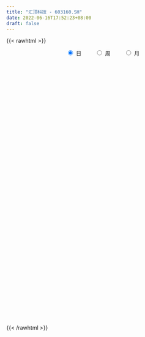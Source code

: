 ```yaml
---
title: "汇顶科技 - 603160.SH"
date: 2022-06-16T17:52:23+08:00
draft: false
---
```

{{< rawhtml >}}
    <div style="text-align: center">
        <label style="padding: 1rem;"><input style="margin-right: .5rem" type="radio" name="period" value="D" checked onclick="period_change(this)">日</label>
        <label style="padding: 1rem;"><input style="margin-right: .5rem" type="radio" name="period" value="W" onclick="period_change(this)">周</label>
        <label style="padding: 1rem;"><input style="margin-right: .5rem" type="radio" name="period" value="M" onclick="period_change(this)">月</label>
    </div>
    <div id="chart" style="height: 700px;"></div> 
    <script type="text/javascript">
        const D_v = [38836.76,41716.29,44581.42,42336.89,69666.17,58883.36,63025.44,58843.77,63274.43,52379.44,42115.58,61279.0,153942.2,76340.02,46416.36,62312.03,51931.44,43414.26,84877.55,79938.77,51150.97,118459.02,75374.6,55121.65,82761.5,75626.37,78786.51,142297.96,140783.13,96328.78,89682.06,118517.31,99992.72,98076.2,109584.12,115006.76,88063.08,74867.5,61722.36,65675.81,60449.68,72763.22,43012.66,34134.48,55542.52,42744.56,55935.41,80355.24,109385.62,89781.92,65657.52,75070.31,49606.59,41553.06,48582.87,32557.28,31154.84,40942.17,37938.49,37493.7,117105.86,55496.89,54246.18,32375.28,68210.93,55057.32,78196.93,52604.07,32016.34,36870.85,42937.37,49415.64,55815.36,63649.09,67716.82,45405.05,49450.81,36697.08,46267.17,34174.71,57925.37,60761.75,45776.1,28231.89,33719.22,30512.75,25049.41,29150.15,19969.98,30139.21,39737.73,49443.39,37791.41,28289.78,28465.93,25908.87,19123.81,20523.8,37376.59,71779.94,40874.51,27520.75,27734.57,21612.61,33957.77,55230.27,56629.64,48538.67,29567.22,37862.03,44416.28,97990.03,61797.54,47849.68,24175.33,30542.48,20023.02,38234.3,26527.61,25536.22,19936.47,44468.15,32339.12,31382.98,18233.87,17495.7,29023.78,22296.42,29191.71,22113.65,33998.62,24769.61,27764.33,32038.15,29530.74,40523.09,43516.49,23321.84,25999.45,42321.14,31226.53,35029.78,32239.23,38124.4,49110.08,33879.9,26694.47,54011.18,60043.45,41837.67,43217.99,56390.38,56863.27,45915.69,46305.6,50752.71,41938.08,52309.28,89962.75,61250.54,63420.93,48799.42,30448.26,43665.52,69246.89,43518.12,41665.67,28362.57,23217.0,32717.99,33910.51,57026.58,43106.66,54633.43,42100.55,38378.73,34364.07,38291.53,41814.06,38495.99,37981.03,26647.93,54233.42,35471.72,27533.74,35168.99,31378.8,18653.48,28122.5,40348.7,56163.59,37771.23,30710.34,29514.27,92072.28,45590.99,28046.43,27720.05,22451.86,25907.75,20704.99,28670.07,32905.43,24981.41,28466.44,31606.38,44109.44,57370.31,54804.18,55219.24,34935.33,27078.18,27583.66,27024.05,36084.09,34453.23,32641.37,42942.43,26121.16,39757.73,26306.27,20194.09,30348.06,30210.66,40852.36,82723.42,86911.04,112055.46,70546.23,88460.03,99781.13,67192.27,53080.64,48145.26,48777.18,55605.46,75807.09,57892.77,41442.95,30859.31,34491.63,43155.51,49656.87,48713.26,100044.84,72798.82,52741.36,66892.98,48468.14,36671.09,35549.31,57187.65,46781.82,44849.23,39004.93,77151.56,57160.72,40848.96,60690.35,56141.91,49965.74,46977.05,94273.94,80984.27,74204.61,60432.49,50559.12,58704.5,70893.8,52969.03,54168.43,70845.46,37636.56,54540.53,34271.26,42913.66,39796.86,32707.18,40875.67,30623.64,43607.53,27703.06,35894.31,35419.69,45872.87,62271.37,93756.84,55090.05,69508.94,111607.97,99138.1,60674.56,59093.29,49176.18,37122.6,38066.98,38880.23,30109.26,35304.55,39515.31,22803.75,32868.54,28776.96,30178.32,28877.01,23507.72,28439.86,21165.41,32450.31,50268.8,31769.57,27307.95,38907.84,31623.58,26012.86,28968.79,25560.01,30405.45,27884.85,49108.69,33247.47,30913.33,33509.43,21445.0,15185.38,63958.68,38469.95,21119.89,44281.51,27215.9,38961.19,34837.98,36001.42,24611.64,31098.31,21081.38,49599.01,28290.03,30060.79,15300.58,15824.42,14027.46,18468.73,14482.03,21944.13,21676.72,30644.64,32349.68,40029.17,31838.04,37836.5,25953.12,61401.04,43835.68,29254.39,23272.41,32471.94,30965.79,47432.83,50993.69,76457.94,49308.37,30100.36,48575.94,29787.73,26448.61,22405.85,28386.8,23082.69,26933.48,24357.27,19783.86,18668.22,34298.22,17188.74,20060.7,41348.89,26655.77,27142.4,18205.6,19622.83,12702.94,19186.32,13327.08,11608.45,14113.02,17073.5,16837.86,20801.08,14698.76,23419.63,18836.73,24089.75,21025.54,24229.9,23220.67,21438.5,18438.49,15866.88,14436.18,17992.03,25319.71,20890.38,20726.21,35464.23,39580.32,48219.08,24131.01,23728.11,17043.45,19481.11,16554.55,12952.5,15019.5,13855.75,12535.84,13776.11,15808.97,22811.9,15904.98,21584.86,17430.12,17807.36,22099.94,23735.73,35376.57,16873.75,15542.59,16361.08,14402.95,22347.21,23861.13,33972.66,23746.18,32449.12,20932.17,25339.64,20194.56,36544.61,46150.23,41917.55,19635.67,18216.23,13642.25,21435.35,16894.3,21309.66,21818.76,35295.27,40572.72,33935.9,32123.19,27500.65,34018.26,35761.2,34202.84,39537.52,48755.6,32477.15,29989.17,33703.02,26842.45,30011.25,38012.92,28482.91,40945.64,42938.99,100469.98,71557.56,60661.69,62240.55,31072.64,35713.5,49823.31,58233.61,47393.39,34549.96,34188.83,29254.49,35806.07,38555.74,41714.58,35689.39,52868.76,25388.79,35340.82,32758.2,29231.61,54271.37,35354.82,48830.56,51833.36,44912.59,41864.37,64830.02,73164.8,50800.64,69897.27,73395.21,55924.04]
const D_histogram = [0.0,-0.3746096866,-0.4887225786,-0.3092971511,0.3102548864,0.8712653079,1.0336125969,1.1241195174,1.4941435205,1.4638997221,1.4509734445,0.9893375354,-0.2759607335,-1.3768586102,-1.8562918316,-2.2652839448,-2.523111597,-2.5354614728,-2.0326981928,-1.1956095325,-0.727473465,0.4527272883,0.8791056918,1.2030408925,1.4577215491,1.516389952,1.6811571971,2.8470102035,4.1789645319,4.8413438163,5.7300724922,5.2804427651,4.5867845026,3.6333416436,1.664685292,-1.1248697484,-3.2246071334,-4.12170424,-4.7338075818,-4.8646676877,-4.9841857081,-4.9787756974,-4.84826129,-4.4621796142,-3.5641360015,-3.0516908717,-2.4970671206,-1.3969394569,-0.4407945188,0.2860038927,0.3357136155,-0.1055132467,-0.3001163591,-0.5551695704,-0.4416356221,-0.3840975173,-0.3133813745,-0.0682814812,0.0283660254,-0.063147528,-0.9588008698,-1.5224647282,-1.8329004579,-1.9080070535,-2.3640345137,-2.0633225361,-2.0492195786,-1.8713163452,-1.5313513048,-1.3255876266,-1.0642851486,-0.6441507662,-0.5770651958,-0.8936476054,-1.5731101324,-1.8977265831,-1.5203793279,-1.1163166048,-0.5960837901,-0.1502042422,0.3326162204,0.7914623574,1.1309287495,1.1939550606,1.4503840326,1.4921975775,1.540682002,1.3237274935,1.2499764485,0.9919456315,1.2512614263,1.8783830181,2.3651158114,2.3557873175,2.1908392547,1.9613614705,1.6926152057,1.6519936515,1.7016663365,2.1364940705,2.1590143549,2.0044371361,1.8113163857,1.5694001702,1.1017880456,0.9984537918,1.2235859734,1.3796278839,1.2666135748,1.3632454313,1.4420696921,2.1538919779,1.9911129016,1.3709376571,0.9076379608,0.5144671097,0.2185131129,-0.0231888867,-0.2392233442,-0.4343197048,-0.6401750112,-1.0472926833,-1.306663692,-1.6240574259,-1.737946057,-1.6364927215,-1.5726870057,-1.3669506687,-1.075457213,-0.8974809873,-0.946634586,-0.9138817103,-1.0144967068,-1.2485533519,-1.2990535231,-1.4101381097,-1.3133950738,-1.2754534022,-1.3525831385,-1.1890247155,-0.9685399681,-0.6457825598,-0.72173206,-0.8154042479,-1.2331422469,-1.2676938795,-1.1913882309,-0.5076247802,0.305214365,0.848048499,1.1950886462,1.6722704267,1.4268117463,1.0462706982,1.171709188,1.3229655206,1.3218299342,1.4468630335,1.7974773619,1.4814095958,1.4262890049,1.1169962378,0.8522376906,0.5028845436,-0.1752464428,-0.7484467096,-0.7869734704,-0.9345639278,-1.0985267433,-1.327384663,-1.5321173105,-1.9174643899,-1.9970531138,-2.2381207174,-2.0706276744,-1.9172372742,-1.6251094807,-0.9730068647,-0.2255248233,0.4811658332,0.8414344229,1.1252273879,1.5497764501,1.5428121717,1.4236910786,1.6106052449,1.6331662836,1.5509998458,1.1652864502,1.211870965,0.5797058743,-0.1556980775,-0.6858842466,-0.7906913699,-1.6088420992,-2.2238319916,-2.4278410756,-2.3427110775,-2.1858820053,-2.0001160473,-1.6488682826,-1.3815004803,-1.2860641849,-0.9845655191,-0.6982981967,-0.5281664177,-0.2853785451,0.2231681496,0.7390172579,1.2166774591,1.3720019074,1.4403820908,1.4493142989,1.3444620094,1.0188379907,0.7865661975,0.6614796968,0.4012170484,0.2693450171,0.4137832569,0.4529439166,0.4830220154,0.5417439375,0.6523968072,0.7334282474,0.2073188453,0.5371170576,1.1500198124,1.4001806094,1.8916908826,2.1980722184,1.9933759459,2.0463396073,1.9508633325,1.8420402966,1.8954748794,1.4959325388,0.9857232748,0.6182734088,0.2668962675,0.0844416954,-0.0306266202,0.0251732543,0.1027627172,0.6900383714,0.9185820009,1.088809067,1.3272273887,1.3171710587,1.0512596752,0.9007319098,1.0096044901,0.8703663495,0.4781861295,0.1632774471,-0.4469946655,-1.1436523962,-1.6409010439,-1.5245083976,-1.3701013161,-1.1036652703,-1.0898933809,-0.4841431509,-0.0708808262,-0.0135577075,0.2848408399,0.3006815194,0.3816881685,-0.0823176027,-0.6757911011,-1.038239969,-1.4355461878,-1.6085155001,-1.4213720854,-1.2971618365,-1.2357351649,-1.2434197457,-1.2579998919,-1.3843132284,-1.3583692598,-1.0482716343,-0.7717733665,-0.5852295377,-0.5311592115,-0.2643542335,-0.4257888702,-0.2080260337,-0.31619189,0.0280493557,0.7053877069,1.2531705806,1.2854892196,1.3328016307,1.0942617347,0.9571526568,0.801194191,0.7169901842,0.501850971,0.2224363599,-0.1265204386,-0.3824209972,-0.6773902741,-0.751373144,-0.6780642963,-0.478995487,-0.3833924275,-0.3650738332,-0.3346970777,-0.4781960463,-0.3098024835,-0.2941902387,-0.3413010797,-0.1430421159,-0.1986411982,-0.1961970727,-0.0804723448,-0.0055659205,0.1796030328,0.1991280126,0.4260597266,0.5276156294,0.4738627014,0.2409018559,0.0278954725,-0.0453531252,0.3290414951,0.4920213397,0.4994237005,0.6458266628,0.6704565668,0.6969906635,0.8149125166,0.9208104788,0.8838867121,0.8747906022,0.8765139238,0.4738593384,0.2844999593,0.0428259305,-0.083773117,-0.2609677858,-0.4025552769,-0.4477529298,-0.4087237921,-0.3046156319,-0.3846513826,-0.4824970521,-0.5763422205,-0.2925807363,-0.0945904291,0.1920009941,0.3048755016,0.5907115111,0.4950990266,0.4891176585,0.4440639504,0.4792547501,0.3920491886,0.4851619847,0.5512908311,0.8593505253,0.8184786177,0.7372315186,0.5426357565,0.3970022381,0.2224164365,0.115548422,-0.1573257295,-0.1685890696,-0.3269735058,-0.2736849755,-0.3489933351,-0.3954995501,-0.6624827287,-0.8307036717,-0.8695128765,-0.6687543261,-0.5993406411,-0.6158004878,-0.5874531419,-0.6045589195,-0.5381128272,-0.5779080639,-0.5998415729,-0.5340342559,-0.3918527096,-0.3385495901,-0.3748851933,-0.2246909838,-0.1295943863,0.0156230756,0.1437638721,0.3147831069,0.3383455783,0.3166182665,0.1922548738,0.1340867653,0.1207904126,0.1430604612,0.1433715099,0.042145805,-0.1443142289,-0.2630512893,-0.3312406089,-0.4610590481,-0.6605780566,-0.9237281564,-1.1221543124,-1.2785404902,-1.2500459464,-1.3123619555,-1.2843013765,-1.1075172194,-0.8251137677,-0.543678657,-0.3012535123,-0.2254888019,-0.047043109,0.1890665437,0.3891602428,0.526585674,0.583780577,0.7178241213,0.8218108012,0.9047396072,0.6930062651,0.5977510311,0.494255567,0.3981904774,0.3364380023,0.215061226,0.2013082033,0.0172339122,-0.2748332541,-0.5401554919,-0.6484921518,-0.6665923006,-0.7909535633,-1.1210140709,-1.1408634938,-0.9549797009,-0.7466314364,-0.5506538819,-0.388041057,-0.1869720602,-0.1129507388,-0.1183542615,-0.1206562386,-0.2846299497,-0.2637232083,-0.2863378515,-0.2775950156,-0.2420035951,-0.3153426322,-0.3362457386,-0.5113211568,-0.4306229682,-0.310284195,-0.1292191467,0.0736907989,0.2597043962,0.3226763687,0.4097908401,0.4076193025,0.3314390438,-0.0335883749,-0.3747383007,-0.7428113099,-0.9453124841,-0.6483604524,-0.3479255823,-0.1055745774,0.0930121848,0.2943894326,0.4952226744,0.6444912693,0.7215138315,0.7284265548,0.7538290221,0.8177650365,0.8802159958,0.9447524749,1.0063360798,0.7842164382,0.6366407112,0.5593035655,0.4592087232,0.4096770857,0.5409190821,0.623553134,0.7810103857,0.9261915184,0.9090905079,0.843981847,0.6105117353,0.4017023687,0.2241240401,-0.0016623501,-0.002041259,0.0833640224]
const D_fast = [0.0,-0.4682621083,-0.7045556448,-0.6024545052,0.0946612539,0.8734880024,1.2942384406,1.6657752405,2.4093351237,2.7450662559,3.0948833394,2.8805818141,1.5462933619,0.1011808325,-0.8423253467,-1.8176384461,-2.7062439975,-3.3524592415,-3.3578705097,-2.8196842326,-2.5334165313,-1.2400339559,-0.5938791295,0.0308162944,0.6499273382,1.0876932291,1.6727497735,3.5503553308,5.9270507921,7.7997660306,10.1210128296,10.9914937938,11.4445316569,11.3994242089,9.8469391802,6.7761667028,3.8702775343,1.9427543678,0.1471991306,-1.1998278972,-2.5653923447,-3.8046762583,-4.8862271734,-5.6156904012,-5.6086807888,-5.8591583769,-5.9288014061,-5.1779086066,-4.3319622981,-3.5336629134,-3.4000247868,-3.8676299607,-4.1372621629,-4.5311077668,-4.527982724,-4.5664689985,-4.5740981993,-4.3460686764,-4.2423296635,-4.3496300988,-5.4849836581,-6.4292636985,-7.1979245427,-7.7500329016,-8.7970689902,-9.0121876467,-9.5103895838,-9.8003154367,-9.8431882225,-9.9688214509,-9.9735902601,-9.7144935692,-9.7916742978,-10.3316686088,-11.4044086689,-12.2034567653,-12.2062043421,-12.0812207702,-11.710008903,-11.3016804157,-10.735705898,-10.0789941717,-9.4567955921,-9.0952805159,-8.4762555358,-8.0613925965,-7.6277376715,-7.5137603067,-7.2750172395,-7.2850616486,-6.7129304973,-5.6162131509,-4.5382014048,-3.9585830692,-3.5758213184,-3.314958735,-3.1605511983,-2.7881743397,-2.3130850705,-1.3441338189,-0.7818599458,-0.4353278806,-0.1756195346,-0.0251857076,-0.2173508207,-0.0710716266,0.4599570484,0.9609059299,1.1645450145,1.6019882288,2.0413299126,3.2916251929,3.6266243419,3.3491835118,3.1127933057,2.8482392319,2.6069135134,2.3594142921,2.0835739986,1.7798977117,1.4139986526,0.7450578097,0.159020878,-0.5643872124,-1.1127623578,-1.4204322026,-1.7497982383,-1.8857995684,-1.863170416,-1.9095644371,-2.1953766823,-2.3910942341,-2.7453334074,-3.2915283904,-3.6667919424,-4.1304110565,-4.3620167891,-4.642938468,-5.0582139889,-5.1919117447,-5.2135619894,-5.052250221,-5.3086327362,-5.6061559862,-6.3321795468,-6.6836546494,-6.9051960585,-6.3483388028,-5.4591960664,-4.7043498077,-4.0585374989,-3.1632881117,-3.0520438555,-3.1710172291,-2.7526514423,-2.2706537296,-1.9413318324,-1.4545829747,-0.6545993059,-0.600314673,-0.2988630127,-0.3289067204,-0.3806058449,-0.6042378559,-1.3261804531,-2.0864923973,-2.3217625257,-2.702993965,-3.1415884663,-3.7022925518,-4.290054527,-5.1547677038,-5.7336197061,-6.5342174891,-6.8843813647,-7.2103002831,-7.3244498598,-6.9155989599,-6.2244981243,-5.3975160095,-4.826888814,-4.2617890021,-3.4497958274,-3.0710570629,-2.8342553863,-2.2446899088,-1.8138372992,-1.5082537755,-1.6026455586,-1.2530933026,-1.7403319247,-2.5146603959,-3.2163176267,-3.5187975923,-4.7391588464,-5.9101067367,-6.7210760897,-7.2216238609,-7.6112652901,-7.9255283439,-7.9864976499,-8.0645049677,-8.2905847184,-8.2352274324,-8.1235346592,-8.0854444846,-7.9140012483,-7.3496625162,-6.6490590934,-5.8672295275,-5.3689046023,-4.9404288962,-4.5691681134,-4.3379049005,-4.4088194215,-4.4444496653,-4.4041662419,-4.5641246282,-4.6286604052,-4.3807763512,-4.2283797124,-4.0775461097,-3.8833882032,-3.6096361317,-3.3452476297,-3.8195273204,-3.3554498437,-2.4550421358,-1.8548361864,-0.8904031926,-0.0345038022,0.2591439118,0.823692475,1.2159320333,1.5676190715,2.0949223742,2.0693631683,1.805584723,1.5927032092,1.3080501347,1.1467059865,1.0239810159,1.0860742039,1.1893543461,1.9491395931,2.4073287229,2.8497580557,3.4199832246,3.7392196593,3.7361231946,3.8107784066,4.1720521094,4.2504055562,3.9777718686,3.7036825479,2.981661769,1.9990909392,1.0916170305,0.8268825775,0.6387643299,0.6292840581,0.3705826023,0.8552970447,1.2508391628,1.3047728546,1.674381612,1.7653926713,1.9418213625,1.4572361906,0.694814917,0.0728060568,-0.6833867089,-1.2584848962,-1.4266845029,-1.6267647131,-1.8742718327,-2.19281135,-2.5218914692,-2.9942831128,-3.3079314591,-3.2599017422,-3.176346816,-3.1361103717,-3.2148298483,-3.0141134286,-3.281995283,-3.1162389548,-3.3034527837,-2.9521991991,-2.0985139211,-1.2374384023,-0.8837474584,-0.5032346396,-0.4682091019,-0.3660300157,-0.3216899337,-0.2266463944,-0.3163228649,-0.540128386,-0.9207152941,-1.272221102,-1.7365379475,-1.9983641034,-2.0945713297,-2.0152513922,-2.0154964395,-2.0884463035,-2.1417438174,-2.4047917976,-2.3138488557,-2.3717841706,-2.5042202815,-2.3417218466,-2.4469812285,-2.4935863712,-2.3979797295,-2.3244647854,-2.0943950738,-2.0250880909,-1.6916414452,-1.458181635,-1.3934688876,-1.5662042692,-1.7722367844,-1.8568236635,-1.4001686694,-1.1141834898,-0.9819252039,-0.6740655759,-0.4818215303,-0.2810397677,0.0406102146,0.3767107965,0.5607587078,0.7703602484,0.9912120509,0.7070223002,0.5887879109,0.3578203647,0.210278038,-0.0321585773,-0.2743848876,-0.431520773,-0.4946725832,-0.4667183311,-0.6429169274,-0.8613868599,-1.0993175835,-0.8887012834,-0.7143585835,-0.3797669116,-0.1906735287,0.2428403585,0.2710026307,0.3873006772,0.4532629567,0.6082674439,0.6190741796,0.8334774719,1.037429026,1.5603263516,1.7240740983,1.8271348789,1.7681980559,1.7218150971,1.6028334046,1.5248524957,1.2126469118,1.1592363043,0.9191084916,0.903975778,0.7414190847,0.5960379821,0.1634341213,-0.2124627396,-0.4686501636,-0.4350801947,-0.5155016699,-0.6859116385,-0.8044275782,-0.9726730856,-1.0407552001,-1.2250274528,-1.396921355,-1.4646226019,-1.420404233,-1.4517385111,-1.5817954126,-1.487773949,-1.4250759482,-1.2759527174,-1.1118709528,-0.8621559413,-0.7540070753,-0.6965798205,-0.7728794948,-0.7975259119,-0.7806246614,-0.7225894975,-0.6864355714,-0.7771248251,-0.9996634161,-1.184163299,-1.3351627707,-1.580245972,-1.9449094946,-2.4389916336,-2.9179563677,-3.393977668,-3.6779946107,-4.0684011088,-4.3614158738,-4.4615110217,-4.3853860119,-4.2398705654,-4.0727587988,-4.0533662888,-3.8866813732,-3.6033050846,-3.3059213247,-3.036849475,-2.8337094278,-2.5202098532,-2.210770473,-1.9016567652,-1.940138541,-1.8859560172,-1.8658875896,-1.8624050598,-1.8400480344,-1.9076595041,-1.8710854761,-2.0508512891,-2.411626769,-2.8119878798,-3.0824475776,-3.2671958015,-3.589295455,-4.1996094804,-4.5046747768,-4.557535909,-4.5358455037,-4.4775314197,-4.411928859,-4.2576028772,-4.2118192405,-4.2468113286,-4.2792773654,-4.5144085639,-4.5594326246,-4.6536317306,-4.7142876487,-4.7391971269,-4.8913718221,-4.9963363631,-5.2992420705,-5.326199624,-5.2834318995,-5.1346716379,-4.9133389926,-4.6623992963,-4.5187582316,-4.3291960501,-4.2294627621,-4.2227832599,-4.5962077723,-5.0310422733,-5.5848181099,-6.0236474052,-5.8887854866,-5.6753320121,-5.4593746516,-5.2375348432,-4.9625602372,-4.6379213267,-4.3275299145,-4.0701288945,-3.8811095325,-3.6672498097,-3.3988725362,-3.1163675779,-2.8156429801,-2.5024753552,-2.5285408872,-2.5169564364,-2.4544676908,-2.4397603523,-2.3868727184,-2.1204009514,-1.8818786161,-1.5291687679,-1.1524397557,-0.9422681392,-0.7963813383,-0.8772235161,-0.9856072906,-1.1071546091,-1.3333565868,-1.3342458105,-1.2279995235]
const D_slow = [0.0,-0.0936524217,-0.2158330663,-0.2931573541,-0.2155936325,0.0022226945,0.2606258437,0.5416557231,0.9151916032,1.2811665337,1.6439098949,1.8912442787,1.8222540953,1.4780394428,1.0139664849,0.4476454987,-0.1831324005,-0.8169977687,-1.3251723169,-1.6240747001,-1.8059430663,-1.6927612442,-1.4729848213,-1.1722245982,-0.8077942109,-0.4286967229,-0.0084074236,0.7033451273,1.7480862602,2.9584222143,4.3909403374,5.7110510287,6.8577471543,7.7660825652,8.1822538882,7.9010364511,7.0948846678,6.0644586078,4.8810067123,3.6648397904,2.4187933634,1.1740994391,-0.0379658834,-1.153510787,-2.0445447874,-2.8074675053,-3.4317342854,-3.7809691497,-3.8911677794,-3.8196668062,-3.7357384023,-3.762116714,-3.8371458038,-3.9759381964,-4.0863471019,-4.1823714812,-4.2607168248,-4.2777871951,-4.2706956888,-4.2864825708,-4.5261827883,-4.9067989703,-5.3650240848,-5.8420258482,-6.4330344766,-6.9488651106,-7.4611700052,-7.9289990915,-8.3118369177,-8.6432338244,-8.9093051115,-9.0703428031,-9.214609102,-9.4380210034,-9.8312985365,-10.3057301822,-10.6858250142,-10.9649041654,-11.1139251129,-11.1514761735,-11.0683221184,-10.870456529,-10.5877243416,-10.2892355765,-9.9266395683,-9.553590174,-9.1684196735,-8.8374878001,-8.524993688,-8.2770072801,-7.9641919236,-7.494596169,-6.9033172162,-6.3143703868,-5.7666605731,-5.2763202055,-4.853166404,-4.4401679912,-4.014751407,-3.4806278894,-2.9408743007,-2.4397650167,-1.9869359203,-1.5945858777,-1.3191388663,-1.0695254184,-0.763628925,-0.418721954,-0.1020685603,0.2387427975,0.5992602205,1.137733215,1.6355114404,1.9782458547,2.2051553449,2.3337721223,2.3884004005,2.3826031788,2.3227973428,2.2142174166,2.0541736638,1.792350493,1.46568457,1.0596702135,0.6251836992,0.2160605189,-0.1771112326,-0.5188488997,-0.787713203,-1.0120834498,-1.2487420963,-1.4772125239,-1.7308367006,-2.0429750385,-2.3677384193,-2.7202729468,-3.0486217152,-3.3674850658,-3.7056308504,-4.0028870293,-4.2450220213,-4.4064676612,-4.5869006762,-4.7907517382,-5.0990372999,-5.4159607698,-5.7138078275,-5.8407140226,-5.7644104314,-5.5523983066,-5.2536261451,-4.8355585384,-4.4788556018,-4.2172879273,-3.9243606303,-3.5936192501,-3.2631617666,-2.9014460082,-2.4520766678,-2.0817242688,-1.7251520176,-1.4459029581,-1.2328435355,-1.1071223996,-1.1509340103,-1.3380456877,-1.5347890553,-1.7684300372,-2.0430617231,-2.3749078888,-2.7579372164,-3.2373033139,-3.7365665924,-4.2960967717,-4.8137536903,-5.2930630089,-5.699340379,-5.9425920952,-5.998973301,-5.8786818427,-5.668323237,-5.38701639,-4.9995722775,-4.6138692346,-4.2579464649,-3.8552951537,-3.4470035828,-3.0592536213,-2.7679320088,-2.4649642675,-2.320037799,-2.3589623184,-2.53043338,-2.7281062225,-3.1303167473,-3.6862747452,-4.2932350141,-4.8789127834,-5.4253832848,-5.9254122966,-6.3376293672,-6.6830044873,-7.0045205335,-7.2506619133,-7.4252364625,-7.5572780669,-7.6286227032,-7.5728306658,-7.3880763513,-7.0839069865,-6.7409065097,-6.380810987,-6.0184824123,-5.6823669099,-5.4276574123,-5.2310158629,-5.0656459387,-4.9653416766,-4.8980054223,-4.7945596081,-4.681323629,-4.5605681251,-4.4251321407,-4.2620329389,-4.0786758771,-4.0268461657,-3.8925669013,-3.6050619482,-3.2550167959,-2.7820940752,-2.2325760206,-1.7342320341,-1.2226471323,-0.7349312992,-0.274421225,0.1994474948,0.5734306295,0.8198614482,0.9744298004,1.0411538672,1.0622642911,1.0546076361,1.0609009496,1.0865916289,1.2591012218,1.488746722,1.7609489887,2.0927558359,2.4220486006,2.6848635194,2.9100464968,3.1624476193,3.3800392067,3.4995857391,3.5404051009,3.4286564345,3.1427433354,2.7325180745,2.3513909751,2.008865646,1.7329493284,1.4604759832,1.3394401955,1.321719989,1.3183305621,1.3895407721,1.4647111519,1.560133194,1.5395537933,1.3706060181,1.1110460258,0.7521594789,0.3500306038,-0.0053124175,-0.3296028766,-0.6385366678,-0.9493916043,-1.2638915773,-1.6099698844,-1.9495621993,-2.2116301079,-2.4045734495,-2.5508808339,-2.6836706368,-2.7497591952,-2.8562064127,-2.9082129212,-2.9872608937,-2.9802485547,-2.803901628,-2.4906089829,-2.169236678,-1.8360362703,-1.5624708366,-1.3231826724,-1.1228841247,-0.9436365786,-0.8181738359,-0.7625647459,-0.7941948555,-0.8898001048,-1.0591476734,-1.2469909594,-1.4165070334,-1.5362559052,-1.6321040121,-1.7233724703,-1.8070467398,-1.9265957513,-2.0040463722,-2.0775939319,-2.1629192018,-2.1986797308,-2.2483400303,-2.2973892985,-2.3175073847,-2.3188988648,-2.2739981066,-2.2242161035,-2.1177011718,-1.9857972644,-1.8673315891,-1.8071061251,-1.800132257,-1.8114705383,-1.7292101645,-1.6062048296,-1.4813489044,-1.3198922387,-1.1522780971,-0.9780304312,-0.774302302,-0.5440996823,-0.3231280043,-0.1044303538,0.1146981272,0.2331629618,0.3042879516,0.3149944342,0.294051155,0.2288092085,0.1281703893,0.0162321568,-0.0859487912,-0.1621026992,-0.2582655448,-0.3788898078,-0.522975363,-0.596120547,-0.6197681543,-0.5717679058,-0.4955490304,-0.3478711526,-0.224096396,-0.1018169813,0.0091990063,0.1290126938,0.227024991,0.3483154872,0.4861381949,0.7009758263,0.9055954807,1.0899033603,1.2255622994,1.324812859,1.3804169681,1.4093040736,1.3699726412,1.3278253739,1.2460819974,1.1776607535,1.0904124197,0.9915375322,0.82591685,0.6182409321,0.400862713,0.2336741314,0.0838389712,-0.0701111508,-0.2169744362,-0.3681141661,-0.5026423729,-0.6471193889,-0.7970797821,-0.9305883461,-1.0285515235,-1.113188921,-1.2069102193,-1.2630829653,-1.2954815618,-1.2915757929,-1.2556348249,-1.1769390482,-1.0923526536,-1.013198087,-0.9651343686,-0.9316126772,-0.9014150741,-0.8656499588,-0.8298070813,-0.8192706301,-0.8553491873,-0.9211120096,-1.0039221618,-1.1191869239,-1.284331438,-1.5152634771,-1.7958020552,-2.1154371778,-2.4279486644,-2.7560391532,-3.0771144974,-3.3539938022,-3.5602722442,-3.6961919084,-3.7715052865,-3.8278774869,-3.8396382642,-3.7923716283,-3.6950815676,-3.5634351491,-3.4174900048,-3.2380339745,-3.0325812742,-2.8063963724,-2.6331448061,-2.4837070483,-2.3601431566,-2.2605955372,-2.1764860367,-2.1227207302,-2.0723936793,-2.0680852013,-2.1367935148,-2.2718323878,-2.4339554258,-2.6006035009,-2.7983418917,-3.0785954095,-3.3638112829,-3.6025562081,-3.7892140672,-3.9268775377,-4.023887802,-4.070630817,-4.0988685017,-4.1284570671,-4.1586211268,-4.2297786142,-4.2957094163,-4.3672938791,-4.436692633,-4.4971935318,-4.5760291899,-4.6600906245,-4.7879209137,-4.8955766558,-4.9731477045,-5.0054524912,-4.9870297915,-4.9221036924,-4.8414346003,-4.7389868902,-4.6370820646,-4.5542223037,-4.5626193974,-4.6563039726,-4.8420068,-5.0783349211,-5.2404250342,-5.3274064298,-5.3538000741,-5.3305470279,-5.2569496698,-5.1331440012,-4.9720211838,-4.791642726,-4.6095360873,-4.4210788318,-4.2166375727,-3.9965835737,-3.760395455,-3.508811435,-3.3127573255,-3.1535971477,-3.0137712563,-2.8989690755,-2.7965498041,-2.6613200335,-2.50543175,-2.3101791536,-2.078631274,-1.851358647,-1.6403631853,-1.4877352515,-1.3873096593,-1.3312786493,-1.3316942368,-1.3322045515,-1.3113635459]
const D_data = [['2020-05-26', 215.26, 217.3, 215.26, 218.5],['2020-05-27', 218.0, 211.43, 210.0, 218.76],['2020-05-28', 211.43, 213.0, 207.98, 214.0],['2020-05-29', 212.0, 216.5, 210.25, 216.78],['2020-06-01', 219.2, 224.15, 217.68, 226.3],['2020-06-02', 224.36, 227.08, 221.89, 227.9],['2020-06-03', 227.18, 224.83, 223.7, 230.88],['2020-06-04', 228.09, 225.54, 225.03, 232.7],['2020-06-05', 227.77, 231.45, 224.0, 232.43],['2020-06-08', 235.02, 228.7, 226.26, 235.98],['2020-06-09', 228.95, 230.18, 225.0, 232.28],['2020-06-10', 230.0, 224.5, 223.3, 230.2],['2020-06-11', 223.0, 210.29, 208.0, 223.11],['2020-06-12', 204.0, 205.5, 202.79, 210.3],['2020-06-15', 207.4, 207.88, 206.01, 211.4],['2020-06-16', 205.0, 204.8, 203.56, 208.0],['2020-06-17', 206.2, 202.98, 201.28, 206.2],['2020-06-18', 202.02, 203.22, 202.01, 204.5],['2020-06-19', 204.0, 209.02, 204.0, 211.84],['2020-06-22', 213.0, 215.34, 212.02, 218.07],['2020-06-23', 215.1, 213.24, 210.74, 215.1],['2020-06-24', 213.95, 226.28, 213.25, 228.16],['2020-06-29', 225.98, 221.5, 219.01, 225.98],['2020-06-30', 223.0, 222.9, 221.81, 225.23],['2020-07-01', 222.95, 224.53, 221.23, 231.5],['2020-07-02', 225.11, 224.03, 219.03, 225.98],['2020-07-03', 225.55, 227.22, 223.09, 230.18],['2020-07-06', 234.3, 245.25, 232.8, 245.25],['2020-07-07', 251.0, 257.11, 251.0, 263.99],['2020-07-08', 256.52, 258.09, 250.34, 260.76],['2020-07-09', 258.09, 269.91, 255.09, 271.86],['2020-07-10', 261.68, 259.47, 258.01, 266.0],['2020-07-13', 260.98, 258.17, 252.0, 263.97],['2020-07-14', 257.8, 254.79, 249.35, 263.99],['2020-07-15', 254.0, 237.4, 237.03, 256.18],['2020-07-16', 238.01, 215.56, 214.0, 239.98],['2020-07-17', 214.99, 210.26, 208.6, 219.19],['2020-07-20', 213.1, 215.19, 206.09, 215.26],['2020-07-21', 214.9, 211.89, 210.29, 216.47],['2020-07-22', 213.0, 212.66, 210.55, 215.82],['2020-07-23', 209.98, 208.6, 205.8, 212.5],['2020-07-24', 208.0, 206.11, 203.88, 215.01],['2020-07-27', 207.65, 204.18, 202.0, 209.2],['2020-07-28', 206.04, 204.96, 203.13, 207.5],['2020-07-29', 205.11, 211.41, 204.15, 211.41],['2020-07-30', 211.89, 207.4, 207.05, 212.5],['2020-07-31', 207.23, 208.15, 205.88, 211.0],['2020-08-03', 210.1, 217.4, 208.34, 218.5],['2020-08-04', 223.5, 219.89, 218.7, 229.0],['2020-08-05', 230.1, 220.97, 220.8, 232.1],['2020-08-06', 218.0, 214.3, 212.26, 218.0],['2020-08-07', 212.5, 206.64, 205.0, 213.61],['2020-08-10', 207.87, 207.3, 203.06, 207.89],['2020-08-11', 207.29, 204.42, 204.01, 209.2],['2020-08-12', 203.5, 207.68, 203.01, 207.68],['2020-08-13', 209.04, 206.52, 205.9, 210.47],['2020-08-14', 204.18, 206.15, 203.8, 207.0],['2020-08-17', 205.59, 208.43, 204.35, 208.9],['2020-08-18', 208.88, 206.87, 205.32, 208.98],['2020-08-19', 206.74, 203.9, 203.76, 206.75],['2020-08-20', 203.0, 190.1, 187.6, 203.0],['2020-08-21', 190.0, 188.63, 186.08, 192.0],['2020-08-24', 189.29, 187.35, 181.11, 189.79],['2020-08-25', 187.5, 186.95, 186.26, 189.15],['2020-08-26', 187.01, 178.14, 178.04, 187.05],['2020-08-27', 178.14, 184.47, 175.17, 184.81],['2020-08-28', 180.0, 179.05, 175.3, 181.97],['2020-08-31', 180.59, 178.95, 178.9, 184.81],['2020-09-01', 178.0, 179.86, 176.57, 179.99],['2020-09-02', 181.5, 177.3, 176.9, 181.5],['2020-09-03', 177.15, 177.05, 173.9, 178.99],['2020-09-04', 175.0, 178.92, 174.03, 180.5],['2020-09-07', 179.0, 174.02, 174.0, 182.2],['2020-09-08', 174.0, 166.61, 166.0, 175.0],['2020-09-09', 163.89, 156.99, 156.9, 163.89],['2020-09-10', 159.0, 155.88, 155.78, 160.33],['2020-09-11', 157.2, 161.95, 156.5, 162.55],['2020-09-14', 163.0, 161.8, 160.5, 163.75],['2020-09-15', 162.25, 163.5, 160.24, 164.44],['2020-09-16', 164.0, 163.3, 162.58, 164.95],['2020-09-17', 163.55, 164.77, 162.1, 166.97],['2020-09-18', 163.1, 165.91, 159.0, 166.38],['2020-09-21', 166.38, 165.82, 165.5, 169.59],['2020-09-22', 164.0, 162.89, 162.11, 166.37],['2020-09-23', 164.32, 165.8, 162.66, 166.66],['2020-09-24', 164.52, 163.71, 162.77, 165.5],['2020-09-25', 164.96, 163.92, 162.83, 165.27],['2020-09-28', 163.5, 160.0, 159.0, 163.9],['2020-09-29', 162.08, 160.8, 160.62, 162.75],['2020-09-30', 161.88, 157.29, 157.01, 162.0],['2020-10-09', 159.01, 163.52, 158.6, 164.88],['2020-10-12', 165.89, 170.69, 164.58, 171.36],['2020-10-13', 170.71, 172.63, 168.26, 172.68],['2020-10-14', 171.0, 168.66, 168.2, 171.0],['2020-10-15', 169.67, 167.2, 166.96, 171.36],['2020-10-16', 168.47, 166.2, 164.0, 168.7],['2020-10-19', 167.97, 165.1, 165.0, 168.68],['2020-10-20', 165.01, 167.8, 162.95, 168.0],['2020-10-21', 167.89, 169.7, 166.25, 171.2],['2020-10-22', 170.9, 176.85, 169.02, 179.48],['2020-10-23', 176.5, 174.19, 172.88, 179.4],['2020-10-26', 175.98, 172.9, 172.0, 177.88],['2020-10-27', 171.98, 172.69, 168.09, 173.96],['2020-10-28', 172.69, 172.0, 169.9, 173.6],['2020-10-29', 169.18, 168.11, 166.8, 170.65],['2020-10-30', 168.94, 171.8, 168.87, 178.5],['2020-11-02', 173.47, 177.01, 167.15, 177.69],['2020-11-03', 178.0, 178.14, 176.19, 181.95],['2020-11-04', 178.0, 175.91, 175.1, 178.89],['2020-11-05', 178.93, 179.56, 176.18, 179.9],['2020-11-06', 180.73, 181.0, 178.0, 181.74],['2020-11-09', 183.5, 192.65, 183.5, 195.59],['2020-11-10', 191.0, 185.04, 184.46, 191.0],['2020-11-11', 183.96, 178.79, 176.75, 183.96],['2020-11-12', 179.54, 179.03, 177.5, 182.5],['2020-11-13', 177.9, 178.48, 176.68, 180.99],['2020-11-16', 177.19, 178.46, 177.01, 179.74],['2020-11-17', 178.34, 178.1, 172.61, 178.42],['2020-11-18', 176.01, 177.41, 175.8, 179.25],['2020-11-19', 176.88, 176.61, 175.13, 179.41],['2020-11-20', 175.61, 175.26, 175.0, 178.3],['2020-11-23', 174.29, 170.67, 169.77, 174.33],['2020-11-24', 170.68, 170.0, 169.9, 172.88],['2020-11-25', 170.0, 166.71, 166.33, 171.45],['2020-11-26', 166.61, 166.86, 165.64, 167.98],['2020-11-27', 166.91, 168.23, 166.02, 168.28],['2020-11-30', 167.97, 166.92, 166.92, 169.96],['2020-12-01', 166.96, 168.2, 166.1, 168.23],['2020-12-02', 168.5, 169.55, 167.7, 170.77],['2020-12-03', 169.58, 168.48, 167.9, 169.88],['2020-12-04', 168.0, 165.08, 164.61, 168.5],['2020-12-07', 166.0, 165.12, 165.0, 167.81],['2020-12-08', 164.8, 162.26, 162.16, 165.3],['2020-12-09', 162.26, 158.5, 158.4, 162.99],['2020-12-10', 158.53, 158.69, 157.6, 160.28],['2020-12-11', 158.7, 156.04, 155.85, 159.94],['2020-12-14', 156.75, 157.1, 151.0, 157.36],['2020-12-15', 157.08, 155.23, 154.0, 157.08],['2020-12-16', 156.0, 152.12, 151.82, 156.98],['2020-12-17', 151.03, 153.8, 147.5, 153.89],['2020-12-18', 155.72, 154.1, 153.89, 158.88],['2020-12-21', 153.4, 155.59, 151.6, 157.33],['2020-12-22', 154.62, 150.07, 150.0, 155.5],['2020-12-23', 150.0, 148.1, 146.93, 150.75],['2020-12-24', 148.0, 141.12, 141.0, 149.0],['2020-12-25', 141.12, 142.94, 137.58, 143.5],['2020-12-28', 142.0, 142.66, 140.4, 144.9],['2020-12-29', 144.5, 150.83, 144.07, 151.98],['2020-12-30', 154.1, 155.6, 151.86, 156.0],['2020-12-31', 156.01, 155.55, 153.53, 156.98],['2021-01-04', 155.59, 155.56, 152.0, 157.2],['2021-01-05', 155.0, 159.86, 153.6, 161.58],['2021-01-06', 160.36, 152.01, 152.01, 160.98],['2021-01-07', 151.5, 148.99, 147.05, 151.93],['2021-01-08', 149.09, 154.95, 149.09, 156.49],['2021-01-11', 155.79, 156.49, 154.79, 162.25],['2021-01-12', 156.92, 155.56, 152.1, 157.7],['2021-01-13', 156.03, 158.15, 153.13, 159.13],['2021-01-14', 157.0, 163.19, 156.31, 164.89],['2021-01-15', 162.0, 155.92, 155.68, 162.95],['2021-01-18', 154.0, 159.08, 153.23, 161.98],['2021-01-19', 158.78, 155.7, 155.45, 159.0],['2021-01-20', 155.6, 155.3, 153.66, 156.97],['2021-01-21', 155.0, 152.95, 152.02, 156.6],['2021-01-22', 152.9, 146.01, 145.62, 152.9],['2021-01-25', 144.9, 143.38, 140.55, 145.6],['2021-01-26', 145.08, 147.6, 145.08, 149.0],['2021-01-27', 147.99, 144.8, 144.58, 148.8],['2021-01-28', 142.93, 142.66, 142.08, 146.42],['2021-01-29', 142.67, 139.49, 138.02, 143.89],['2021-02-01', 138.5, 137.1, 136.71, 140.97],['2021-02-02', 136.8, 131.42, 131.18, 136.8],['2021-02-03', 131.45, 131.92, 128.59, 134.0],['2021-02-04', 131.92, 126.75, 123.47, 131.92],['2021-02-05', 126.75, 129.29, 124.4, 131.31],['2021-02-08', 129.05, 127.66, 127.38, 132.5],['2021-02-09', 127.0, 128.4, 125.02, 128.98],['2021-02-10', 129.48, 133.6, 128.51, 134.69],['2021-02-18', 136.0, 137.26, 134.51, 139.58],['2021-02-19', 136.1, 139.95, 136.01, 141.58],['2021-02-22', 140.61, 138.21, 137.8, 141.5],['2021-02-23', 137.3, 139.0, 137.18, 139.95],['2021-02-24', 139.01, 143.02, 138.22, 145.98],['2021-02-25', 143.03, 139.3, 137.32, 143.99],['2021-02-26', 137.0, 138.11, 136.75, 140.0],['2021-03-01', 138.15, 142.77, 138.15, 143.0],['2021-03-02', 143.47, 142.06, 140.61, 144.45],['2021-03-03', 142.7, 141.4, 139.62, 143.5],['2021-03-04', 141.33, 137.0, 137.0, 142.92],['2021-03-05', 136.0, 142.08, 135.5, 142.47],['2021-03-08', 142.39, 132.36, 132.2, 143.0],['2021-03-09', 131.99, 127.19, 126.9, 133.46],['2021-03-10', 129.0, 125.64, 124.28, 129.69],['2021-03-11', 125.65, 128.28, 124.81, 129.25],['2021-03-12', 124.5, 115.45, 115.45, 124.5],['2021-03-15', 114.4, 112.08, 110.45, 115.36],['2021-03-16', 112.41, 112.57, 110.88, 113.48],['2021-03-17', 112.0, 113.3, 111.1, 113.8],['2021-03-18', 113.4, 112.3, 111.78, 113.78],['2021-03-19', 110.29, 111.1, 109.64, 113.49],['2021-03-22', 110.99, 112.29, 109.74, 112.45],['2021-03-23', 112.3, 110.77, 110.2, 114.79],['2021-03-24', 109.31, 107.55, 107.16, 110.57],['2021-03-25', 107.47, 109.28, 107.07, 109.75],['2021-03-26', 109.0, 108.96, 108.3, 110.25],['2021-03-29', 109.09, 107.18, 107.18, 109.8],['2021-03-30', 110.24, 107.8, 107.6, 111.0],['2021-03-31', 107.55, 112.06, 105.79, 113.5],['2021-04-01', 110.95, 114.25, 110.28, 114.83],['2021-04-02', 114.2, 116.22, 113.12, 117.5],['2021-04-06', 116.22, 113.95, 113.51, 116.22],['2021-04-07', 113.22, 113.66, 112.0, 114.33],['2021-04-08', 113.18, 113.4, 112.5, 114.8],['2021-04-09', 113.0, 112.0, 110.97, 114.22],['2021-04-12', 111.69, 108.22, 107.28, 112.9],['2021-04-13', 107.65, 107.84, 107.58, 111.2],['2021-04-14', 107.85, 108.06, 107.11, 110.26],['2021-04-15', 108.0, 105.03, 102.67, 108.19],['2021-04-16', 104.7, 105.14, 104.2, 105.88],['2021-04-19', 104.6, 108.22, 104.11, 108.29],['2021-04-20', 108.29, 107.07, 107.04, 108.79],['2021-04-21', 106.98, 106.86, 106.0, 107.81],['2021-04-22', 107.03, 107.23, 107.0, 110.7],['2021-04-23', 107.53, 108.2, 106.0, 109.38],['2021-04-26', 108.44, 108.31, 108.0, 110.66],['2021-04-27', 102.5, 99.29, 99.03, 103.0],['2021-04-28', 99.28, 109.22, 97.3, 109.22],['2021-04-29', 112.0, 115.47, 112.0, 117.0],['2021-04-30', 115.45, 113.8, 111.79, 116.53],['2021-05-06', 113.84, 119.73, 113.84, 121.25],['2021-05-07', 119.09, 120.86, 118.0, 123.64],['2021-05-10', 119.76, 116.13, 114.7, 119.76],['2021-05-11', 115.47, 120.36, 115.16, 120.65],['2021-05-12', 119.06, 119.85, 117.03, 122.22],['2021-05-13', 118.0, 120.58, 117.02, 123.97],['2021-05-14', 120.88, 123.96, 120.61, 124.71],['2021-05-17', 123.74, 118.76, 118.45, 125.36],['2021-05-18', 118.76, 116.0, 114.56, 118.77],['2021-05-19', 115.29, 116.18, 114.34, 117.62],['2021-05-20', 115.89, 114.93, 114.77, 116.86],['2021-05-21', 115.0, 115.89, 115.0, 117.0],['2021-05-24', 114.52, 116.1, 112.18, 116.1],['2021-05-25', 116.37, 118.23, 115.18, 118.68],['2021-05-26', 118.5, 119.07, 116.64, 120.5],['2021-05-27', 120.14, 127.75, 119.5, 127.98],['2021-05-28', 126.5, 126.31, 124.9, 129.86],['2021-05-31', 126.35, 127.7, 125.14, 129.93],['2021-06-01', 127.32, 130.91, 125.7, 132.44],['2021-06-02', 130.8, 129.8, 128.0, 133.08],['2021-06-03', 131.0, 127.16, 126.92, 131.0],['2021-06-04', 127.0, 128.66, 126.1, 130.5],['2021-06-07', 130.0, 133.0, 128.9, 133.0],['2021-06-08', 133.02, 131.03, 128.91, 133.1],['2021-06-09', 130.74, 127.45, 126.99, 132.89],['2021-06-10', 126.93, 127.26, 125.7, 128.38],['2021-06-11', 127.61, 121.43, 119.05, 127.75],['2021-06-15', 120.3, 116.63, 116.09, 120.98],['2021-06-16', 117.37, 115.19, 114.18, 120.8],['2021-06-17', 115.0, 120.94, 115.0, 121.2],['2021-06-18', 121.11, 121.3, 117.71, 122.79],['2021-06-21', 120.0, 123.12, 119.25, 123.7],['2021-06-22', 123.35, 120.06, 119.7, 123.89],['2021-06-23', 120.06, 128.73, 119.6, 129.99],['2021-06-24', 129.2, 129.05, 127.88, 134.14],['2021-06-25', 129.05, 126.02, 124.0, 132.78],['2021-06-28', 126.11, 130.31, 124.02, 130.69],['2021-06-29', 130.0, 128.06, 127.3, 131.61],['2021-06-30', 128.93, 129.63, 126.5, 132.1],['2021-07-01', 128.75, 122.1, 121.5, 128.76],['2021-07-02', 121.0, 117.51, 117.01, 121.99],['2021-07-05', 117.0, 117.3, 115.35, 120.37],['2021-07-06', 117.3, 113.94, 111.86, 117.3],['2021-07-07', 112.5, 114.06, 112.1, 114.68],['2021-07-08', 114.06, 117.42, 112.12, 117.51],['2021-07-09', 116.35, 116.36, 114.58, 117.95],['2021-07-12', 118.0, 114.99, 114.4, 118.0],['2021-07-13', 114.01, 113.16, 112.49, 114.49],['2021-07-14', 113.15, 111.85, 111.83, 114.95],['2021-07-15', 111.86, 108.8, 108.51, 112.82],['2021-07-16', 108.89, 109.08, 108.7, 111.46],['2021-07-19', 108.95, 112.29, 106.12, 112.58],['2021-07-20', 111.0, 112.4, 110.12, 112.88],['2021-07-21', 112.42, 111.63, 111.16, 114.38],['2021-07-22', 111.0, 109.8, 109.03, 111.63],['2021-07-23', 111.0, 112.63, 110.01, 114.99],['2021-07-26', 111.0, 106.87, 104.0, 111.6],['2021-07-27', 107.06, 111.11, 105.07, 117.0],['2021-07-28', 111.06, 106.69, 106.02, 111.99],['2021-07-29', 108.0, 112.46, 107.0, 113.31],['2021-07-30', 112.6, 119.29, 111.16, 119.55],['2021-08-02', 120.3, 121.4, 118.5, 125.3],['2021-08-03', 119.89, 117.2, 116.0, 121.28],['2021-08-04', 119.0, 118.37, 116.8, 122.22],['2021-08-05', 118.6, 115.0, 114.86, 118.64],['2021-08-06', 116.06, 115.87, 113.69, 117.22],['2021-08-09', 114.7, 115.37, 112.5, 115.75],['2021-08-10', 115.64, 116.08, 113.58, 117.5],['2021-08-11', 116.08, 113.99, 113.66, 116.08],['2021-08-12', 113.51, 112.02, 112.0, 115.65],['2021-08-13', 111.25, 109.37, 108.3, 111.83],['2021-08-16', 109.3, 108.57, 108.05, 110.4],['2021-08-17', 108.99, 106.02, 105.6, 109.64],['2021-08-18', 105.9, 107.05, 104.35, 107.05],['2021-08-19', 107.1, 108.13, 107.1, 109.8],['2021-08-20', 107.15, 109.77, 105.81, 109.97],['2021-08-23', 109.78, 108.7, 107.96, 109.78],['2021-08-24', 108.39, 107.5, 106.7, 109.46],['2021-08-25', 107.47, 107.25, 106.61, 107.9],['2021-08-26', 107.04, 104.17, 104.06, 107.86],['2021-08-27', 101.26, 107.55, 99.51, 108.45],['2021-08-30', 108.01, 105.6, 104.68, 108.6],['2021-08-31', 105.69, 104.17, 102.3, 106.29],['2021-09-01', 104.18, 107.15, 101.81, 108.27],['2021-09-02', 107.0, 103.9, 103.56, 107.94],['2021-09-03', 103.0, 104.0, 102.68, 105.0],['2021-09-06', 103.8, 105.3, 102.73, 107.33],['2021-09-07', 104.78, 104.94, 104.0, 105.72],['2021-09-08', 105.2, 106.77, 104.78, 107.17],['2021-09-09', 106.25, 105.08, 104.81, 107.2],['2021-09-10', 104.56, 108.29, 104.11, 109.05],['2021-09-13', 107.75, 107.7, 106.71, 108.94],['2021-09-14', 107.11, 106.01, 105.91, 108.49],['2021-09-15', 105.2, 103.01, 102.91, 105.66],['2021-09-16', 102.85, 101.9, 101.88, 103.93],['2021-09-17', 102.3, 102.61, 101.31, 102.79],['2021-09-22', 101.1, 108.9, 100.9, 111.11],['2021-09-23', 108.9, 107.8, 107.2, 110.2],['2021-09-24', 107.03, 106.49, 106.28, 108.5],['2021-09-27', 108.0, 108.91, 106.51, 110.1],['2021-09-28', 108.4, 108.2, 107.5, 110.49],['2021-09-29', 108.0, 108.76, 106.1, 110.28],['2021-09-30', 108.5, 110.78, 108.21, 111.96],['2021-10-08', 112.01, 111.84, 110.7, 114.04],['2021-10-11', 111.21, 110.9, 110.72, 113.66],['2021-10-12', 111.0, 111.8, 109.25, 112.65],['2021-10-13', 111.65, 112.62, 111.01, 112.77],['2021-10-14', 112.87, 107.03, 105.5, 112.87],['2021-10-15', 107.02, 108.44, 106.07, 109.66],['2021-10-18', 107.46, 106.79, 104.0, 107.99],['2021-10-19', 106.8, 107.26, 106.26, 108.69],['2021-10-20', 107.31, 105.7, 105.37, 108.2],['2021-10-21', 105.3, 105.04, 104.82, 106.7],['2021-10-22', 105.1, 105.41, 105.1, 106.5],['2021-10-25', 105.58, 106.1, 104.08, 106.15],['2021-10-26', 105.8, 107.0, 105.67, 107.8],['2021-10-27', 107.17, 104.45, 104.01, 107.17],['2021-10-28', 100.0, 103.35, 99.9, 105.68],['2021-10-29', 103.7, 102.39, 102.22, 105.3],['2021-11-01', 102.8, 107.21, 101.67, 107.83],['2021-11-02', 107.21, 107.2, 105.9, 109.44],['2021-11-03', 107.69, 109.58, 106.8, 110.8],['2021-11-04', 109.26, 108.61, 108.3, 111.01],['2021-11-05', 109.1, 112.16, 107.0, 113.89],['2021-11-08', 110.78, 108.29, 107.4, 111.9],['2021-11-09', 108.0, 109.51, 107.82, 111.53],['2021-11-10', 109.0, 109.25, 107.81, 110.27],['2021-11-11', 108.88, 110.61, 108.3, 111.96],['2021-11-12', 110.0, 109.31, 107.9, 110.48],['2021-11-15', 108.95, 111.98, 108.11, 113.17],['2021-11-16', 112.0, 112.55, 111.17, 114.55],['2021-11-17', 112.15, 117.25, 111.54, 117.75],['2021-11-18', 115.51, 114.39, 114.36, 119.2],['2021-11-19', 114.39, 114.32, 113.52, 116.2],['2021-11-22', 111.0, 112.83, 110.2, 114.2],['2021-11-23', 112.67, 113.08, 112.4, 114.24],['2021-11-24', 112.79, 112.29, 111.62, 113.8],['2021-11-25', 111.9, 112.71, 111.71, 113.7],['2021-11-26', 111.8, 109.78, 109.6, 112.99],['2021-11-29', 108.19, 112.35, 108.19, 112.68],['2021-11-30', 112.0, 110.03, 110.03, 112.67],['2021-12-01', 110.18, 112.33, 110.18, 113.5],['2021-12-02', 112.0, 110.57, 110.33, 113.0],['2021-12-03', 110.57, 110.45, 110.04, 111.65],['2021-12-06', 110.55, 106.54, 106.31, 110.78],['2021-12-07', 108.15, 106.1, 105.0, 108.15],['2021-12-08', 106.28, 106.55, 105.74, 107.16],['2021-12-09', 106.4, 109.42, 106.0, 110.38],['2021-12-10', 108.55, 108.02, 107.35, 109.96],['2021-12-13', 107.83, 106.6, 106.4, 109.17],['2021-12-14', 106.1, 106.69, 106.0, 107.0],['2021-12-15', 106.8, 105.63, 105.4, 107.36],['2021-12-16', 105.6, 106.29, 105.6, 106.66],['2021-12-17', 105.9, 104.5, 104.48, 106.25],['2021-12-20', 104.5, 103.98, 103.95, 105.33],['2021-12-21', 104.26, 104.62, 103.6, 104.86],['2021-12-22', 105.0, 105.63, 104.8, 106.14],['2021-12-23', 105.06, 104.6, 103.89, 105.95],['2021-12-24', 104.74, 103.07, 102.92, 105.19],['2021-12-27', 103.05, 105.3, 102.8, 107.17],['2021-12-28', 105.6, 104.95, 104.02, 105.88],['2021-12-29', 107.03, 106.0, 105.57, 108.0],['2021-12-30', 106.01, 106.41, 104.68, 107.27],['2021-12-31', 106.41, 107.77, 106.05, 107.99],['2022-01-04', 108.36, 106.55, 106.36, 108.36],['2022-01-05', 106.38, 106.1, 105.52, 107.37],['2022-01-06', 105.9, 104.48, 103.98, 106.8],['2022-01-07', 104.37, 104.81, 104.0, 106.3],['2022-01-10', 106.8, 105.15, 104.26, 106.86],['2022-01-11', 105.16, 105.6, 104.16, 105.69],['2022-01-12', 105.6, 105.38, 104.6, 105.88],['2022-01-13', 105.58, 103.79, 103.66, 105.58],['2022-01-14', 103.65, 101.78, 101.76, 103.65],['2022-01-17', 101.77, 101.51, 101.3, 102.76],['2022-01-18', 101.86, 101.26, 101.01, 102.65],['2022-01-19', 101.9, 99.48, 99.1, 101.91],['2022-01-20', 99.4, 97.09, 96.88, 99.99],['2022-01-21', 97.09, 94.2, 92.2, 97.3],['2022-01-24', 93.0, 92.7, 91.98, 94.3],['2022-01-25', 92.16, 91.02, 90.81, 93.68],['2022-01-26', 91.5, 91.65, 90.09, 91.93],['2022-01-27', 91.63, 89.02, 88.85, 91.65],['2022-01-28', 89.7, 88.6, 87.8, 89.94],['2022-02-07', 90.9, 89.6, 89.28, 90.9],['2022-02-08', 89.4, 90.9, 88.75, 91.18],['2022-02-09', 90.91, 91.35, 90.45, 91.45],['2022-02-10', 91.8, 91.41, 90.7, 91.8],['2022-02-11', 91.3, 89.43, 89.37, 91.3],['2022-02-14', 89.71, 90.75, 89.71, 91.0],['2022-02-15', 91.0, 92.11, 90.77, 92.5],['2022-02-16', 92.7, 92.54, 91.78, 93.15],['2022-02-17', 92.29, 92.52, 91.83, 93.08],['2022-02-18', 91.65, 91.99, 90.67, 92.5],['2022-02-21', 92.0, 93.52, 91.71, 93.78],['2022-02-22', 93.0, 93.96, 92.18, 94.5],['2022-02-23', 93.96, 94.48, 93.91, 95.43],['2022-02-24', 94.0, 90.69, 89.89, 94.48],['2022-02-25', 91.18, 91.47, 91.15, 92.61],['2022-02-28', 92.5, 90.92, 90.5, 92.93],['2022-03-01', 91.2, 90.5, 90.01, 91.48],['2022-03-02', 89.88, 90.48, 89.3, 90.75],['2022-03-03', 90.66, 89.15, 89.0, 90.97],['2022-03-04', 88.59, 90.0, 88.42, 90.36],['2022-03-07', 89.91, 87.12, 86.8, 89.91],['2022-03-08', 87.12, 84.07, 84.05, 87.5],['2022-03-09', 84.09, 82.25, 79.0, 85.1],['2022-03-10', 84.37, 82.39, 82.19, 84.66],['2022-03-11', 81.72, 82.29, 79.97, 82.4],['2022-03-14', 81.21, 79.6, 79.2, 81.99],['2022-03-15', 79.0, 74.6, 74.46, 79.36],['2022-03-16', 75.9, 76.17, 72.0, 76.26],['2022-03-17', 77.01, 77.86, 76.3, 79.6],['2022-03-18', 77.07, 78.0, 76.98, 78.18],['2022-03-21', 78.04, 77.87, 76.98, 78.58],['2022-03-22', 77.37, 77.48, 76.96, 78.19],['2022-03-23', 77.48, 78.14, 77.0, 78.78],['2022-03-24', 77.97, 76.59, 76.19, 77.97],['2022-03-25', 77.24, 75.1, 75.1, 78.09],['2022-03-28', 74.4, 74.43, 73.0, 75.4],['2022-03-29', 74.68, 71.19, 71.1, 75.07],['2022-03-30', 71.97, 72.29, 71.35, 72.5],['2022-03-31', 72.22, 70.9, 70.71, 72.43],['2022-04-01', 70.81, 70.4, 69.75, 71.2],['2022-04-06', 70.38, 70.01, 69.81, 70.9],['2022-04-07', 69.65, 67.67, 67.64, 70.12],['2022-04-08', 68.01, 67.15, 65.93, 68.27],['2022-04-11', 67.0, 63.67, 63.66, 67.0],['2022-04-12', 63.18, 65.55, 63.18, 65.9],['2022-04-13', 65.02, 65.59, 64.32, 68.5],['2022-04-14', 66.25, 66.28, 65.37, 67.12],['2022-04-15', 65.83, 66.86, 64.68, 67.28],['2022-04-18', 66.68, 67.13, 66.23, 68.39],['2022-04-19', 67.0, 65.8, 65.39, 67.0],['2022-04-20', 66.21, 66.12, 65.72, 67.58],['2022-04-21', 65.33, 64.89, 64.73, 68.29],['2022-04-22', 64.8, 63.39, 62.69, 65.46],['2022-04-25', 62.51, 58.04, 57.84, 63.16],['2022-04-26', 58.04, 55.6, 55.6, 59.24],['2022-04-27', 50.04, 52.21, 50.04, 52.55],['2022-04-28', 51.0, 51.35, 49.5, 52.58],['2022-04-29', 51.75, 56.49, 51.34, 56.49],['2022-05-05', 56.11, 57.0, 55.12, 57.85],['2022-05-06', 55.3, 56.8, 55.01, 57.0],['2022-05-09', 56.53, 56.68, 55.27, 57.29],['2022-05-10', 55.65, 57.2, 55.24, 57.88],['2022-05-11', 56.89, 57.86, 56.57, 59.61],['2022-05-12', 57.2, 57.9, 57.0, 58.58],['2022-05-13', 57.89, 57.46, 56.3, 58.27],['2022-05-16', 57.46, 56.72, 56.3, 58.7],['2022-05-17', 56.67, 56.99, 56.05, 57.4],['2022-05-18', 56.88, 57.73, 56.8, 58.21],['2022-05-19', 57.31, 58.15, 56.55, 58.39],['2022-05-20', 58.31, 58.7, 57.72, 59.53],['2022-05-23', 59.2, 59.27, 58.38, 59.77],['2022-05-24', 59.01, 55.51, 55.36, 59.19],['2022-05-25', 55.51, 55.55, 55.19, 56.42],['2022-05-26', 55.5, 55.86, 53.8, 56.68],['2022-05-27', 56.08, 55.08, 54.81, 56.97],['2022-05-30', 55.27, 55.25, 54.51, 55.66],['2022-05-31', 55.39, 57.73, 54.51, 57.84],['2022-06-01', 57.78, 57.8, 57.22, 58.06],['2022-06-02', 57.91, 59.61, 57.27, 59.68],['2022-06-06', 59.61, 60.65, 59.02, 60.88],['2022-06-07', 60.8, 59.42, 58.61, 61.07],['2022-06-08', 59.11, 59.05, 58.18, 60.19],['2022-06-09', 58.6, 56.49, 56.0, 59.1],['2022-06-10', 55.21, 55.8, 55.21, 56.81],['2022-06-13', 55.23, 55.2, 54.38, 56.0],['2022-06-14', 54.42, 53.4, 51.9, 54.88],['2022-06-15', 53.63, 55.42, 53.53, 56.27],['2022-06-16', 55.5, 56.57, 55.5, 57.65]]
const W_v = [494.02,2392.02,7833.77,51018.5,621080.48,264527.17,172332.13,133672.62,138397.82,92670.84,78346.24,72400.31,98104.92,123663.61,58838.47,10207.0,123395.86,81499.82,82814.52,99775.45,138506.22,149138.86,129080.26,131723.04,42506.3,77398.4,44716.68,72352.16,53971.37,61939.73,59944.68,65017.65,28080.13,60425.01,50770.15,77801.81,107837.27,107262.72,87895.62,71059.26,40488.0,30464.32,27225.37,45330.78,30488.11,78549.32,148854.22,88181.5,160683.52,97111.26,87436.86,98244.43,179934.25,152739.63,152032.57,174072.53,215928.88,248080.93,192266.38,148465.85,102213.64,94308.12,75469.0,72385.99,66846.03,62718.43,80774.59,67907.0,37482.81,22190.36,104792.6,84075.73,97160.68,98125.19,89988.62,88342.59,68072.22,228635.62,303436.78,178173.52,189853.28,115529.42,103728.11,96625.92,87346.25,69877.2,63072.9,57229.73,88922.11,53850.54,43724.0,114755.94,76197.19,54594.43,50458.7,75114.61,60459.77,85629.87,50111.04,75158.36,28174.76,39929.07,25990.91,32039.56,67702.49,51502.8,56080.96,35315.91,31429.28,65179.88,54181.71,62422.0,95068.09,43373.78,61089.15,47729.02,48246.21,38477.02,148913.58,124394.79,127820.39,134651.05,126869.09,82536.09,82425.19,61430.16,115905.59,258369.23,185059.9,78713.5,197989.39,124008.94,224823.28,123422.31,94671.89,93458.32,118744.63,120128.5,183488.59,141850.7,134157.09,154366.22,134469.18,128444.36,136744.58,166126.23,196621.21,338958.64,219475.27,194882.58,263554.64,57278.4,150459.93,167270.06,165769.61,216665.21,229804.55,235131.75,178190.8,190560.63,159308.69,194224.11,182117.31,191136.89,143551.0,196888.06,300364.98,211242.79,289549.41,290199.61,297093.3,343947.79,246441.26,298674.01,302135.08,206553.15,182931.95,120853.01,183553.96,191715.95,313977.89,224881.09,318825.28,383181.5399999999,210355.54,313693.17,386056.24,288951.64,249548.76,367670.63,587609.24,510722.88,335478.5699999999,231369.63,420250.61,203454.64,288977.11,288086.64,213844.27,282037.13,235826.08,163289.37,79259.34,39737.73,169899.38,189678.65,166055.97,217013.84,262355.06,130257.62,143919.82,136624.18,154625.92,166385.45,188383.39,182586.77,248692.93,296213.36,255581.02,169481.35,230777.73,111034.33,80310.05,181867.84,153672.47,246231.71,149717.08,135728.34,243109.55,116621.22,172242.28,146816.81,393088.51,188241.16,272800.81,240493.75,314369.3,240322.88,264975.19,214841.94,346405.61,293558.9399999999,251462.24,186917.01,188497.46,392235.17,305204.73,181876.33,143504.58,155832.1,155621.8,161927.79,134300.61,123548.52,145296.58,36001.42,154680.37,93681.98,121097.2,197057.87,159800.21,254293.19,155604.93,112825.52,139552.32,96860.09,72959.91,101845.95,89914.61,92053.29,164880.22,100938.23,68139.7,93540.83,115893.35,92514.96,136439.77,164442.62,91497.79,163745.84,97280.11,184962.28,157052.55,316573.86,93313.19,225713.77,179519.71,182045.96,167688.36,276605.14,250017.16]
const W_histogram = [0.0,1.5941652422,5.0741777226,11.1108478115,12.4182793421,12.1809819652,10.3430382253,8.6212242128,6.0274698541,3.7567360885,1.7695825021,0.3155787716,-1.6413475404,-2.8888335269,-3.6605198535,-4.2587720792,-4.1986244165,-4.1820660473,-3.8561420533,-3.4039606531,-2.685649167,-2.2475194277,-1.7628926969,-2.1588513778,-2.2195282062,-2.6514925453,-3.1266646179,-2.7302389797,-2.4249317012,-2.2612419374,-1.9261753967,-2.0074091214,-2.001866295,-1.6849435646,-1.3355987388,-0.8127228726,-0.4325532992,0.1678884625,-0.0769876041,-0.5534152735,-0.7907214364,-1.0930140895,-1.3360145253,-1.1974072476,-0.9779531071,-0.8594143053,-0.5269466061,-0.5354689096,0.1176138721,0.0576775782,-0.0402744162,0.0901470427,0.7561647616,1.3747167237,1.6522669878,1.3588967049,2.651726922,2.0895105649,1.2674279008,0.6570768353,-0.0874572791,-0.8258115565,-1.2714537767,-1.5399175568,-1.93501688,-2.1239907854,-2.9003723708,-3.5100530174,-3.6836414337,-3.3928160873,-2.5797397602,-1.7460184098,-1.1490427944,-1.0826802241,-0.3256333147,0.200602763,0.4424467923,1.4062220517,1.4796452547,0.3438714334,-0.6020682118,-1.1725706411,-1.576009,-1.7089568504,-1.6206587811,-1.6460645725,-1.8691186009,-1.808261299,-1.428762039,-1.0327458159,-0.7156206753,-0.0174888231,0.3761810393,0.8829958928,0.8960788605,1.0628410174,1.1807448413,1.8852046211,1.9218013998,1.9936213066,1.9439161559,1.2929116582,1.0632926224,0.9606227539,1.2074726695,1.1120614338,1.0860304384,0.6754347672,0.2716151184,0.2633730035,0.6745725237,0.6082661481,0.5938404771,0.1639735382,0.0127997443,-0.1466137934,-0.1270023838,-0.2077948478,0.3328484859,0.9294854362,1.2451106696,1.9459604884,2.4986422266,2.9225113281,3.131463106,3.2476066377,3.1478614501,4.4692829408,4.7149183558,4.4892017396,4.5031671104,3.7641938506,2.07929254,0.8646891749,-0.0374740232,-0.772370501,-0.2261881468,0.7444743733,1.471677824,1.5778702177,1.7745051505,2.8233214842,2.996385768,2.7354701589,3.5782380102,5.2487005694,5.6625630265,4.9849008622,4.3696707391,4.7176074158,5.3690215146,3.9351130955,2.4352470426,0.6403686202,-0.3686558229,-2.1715581865,-2.1995958563,-1.3850301004,-1.680513439,-2.7168899302,-3.1105132996,-2.1622313486,-2.4751329655,-3.154424579,-2.4461814174,-0.7102718127,2.8184414905,8.6240828157,11.0005306885,10.7882445871,13.0363858197,10.0471797765,7.6788148919,3.1941762662,-0.865123936,-3.8138210725,-4.9777895521,-6.8365741108,-7.5117365677,-8.8092658597,-10.3162502858,-10.6247920219,-10.5023525805,-11.4196713857,-11.6841708494,-10.3987831851,-10.7957799604,-10.3211391634,-8.4246756125,-6.7587595915,-3.311140732,-4.1185550633,-4.6656048198,-4.6151206565,-4.4087941847,-4.0404621969,-4.6675026458,-5.3682023246,-5.4630262047,-6.2353661643,-6.0419573754,-5.6193190458,-5.3584658758,-4.3797826794,-3.2190520155,-1.6588562796,-0.5887180955,0.8591516285,1.7179752401,2.1139872296,1.9511947539,1.6898536839,1.0007066368,0.5303699184,-0.3677725778,0.0308107632,0.378160777,0.7745218993,0.4847228556,-0.0047192434,-0.8284746248,-0.8907059135,-0.3401482538,0.0437411047,0.6737228183,-0.5294302932,-1.3954212967,-1.8604714588,-1.4457145406,-1.2305855368,-1.3175307393,-0.9531782469,-0.16079171,0.9518803281,1.9520855298,2.1120737854,2.9122182488,3.5500092448,3.4331417663,3.2946759511,3.4519377604,2.9341366347,2.4833736451,1.7013962111,1.4400800023,1.7139934908,1.6618309978,1.2076787871,0.9629639546,0.6929517005,0.334781131,0.439697981,0.1921048704,0.346203606,0.7693730724,1.1311230066,1.1482079997,0.9693635988,0.6755185695,1.1396854929,1.246650735,1.6228870569,1.535016768,1.4898511673,1.2725892631,0.8863882161,0.5459033437,0.6418793186,0.516083,0.2522350612,-0.3752548788,-1.0705602646,-1.359134399,-1.2641474311,-1.1274083257,-1.0297250684,-1.3575172482,-1.7134553148,-1.9757639524,-2.2760054547,-2.4865602968,-2.4352959861,-2.4200055015,-2.6414431714,-2.5335035944,-2.1966645616,-1.6919925552,-1.4148792859,-0.7715834037,-0.4629747085,-0.0869791227]
const W_fast = [0.0,1.9927065527,6.7412634638,15.5556455056,19.9676468717,22.7755949861,23.5234108025,23.9569028432,22.8700159481,21.5384662046,19.9937082438,18.6185992061,16.251336009,14.2816416408,12.5948253508,10.9318801053,9.9423716638,8.9134135213,8.2753020019,7.8764932389,7.9233924332,7.7996423155,7.8435458722,6.9078743468,6.2923154668,5.1974779915,3.9406397644,3.6545056576,3.3535800108,2.9519592903,2.8054819818,2.2223959767,1.7274722294,1.6231590687,1.6386042097,1.9582993578,2.2303306064,2.8727444838,2.6086215161,1.9938400284,1.5588535064,0.9833073309,0.4063032638,0.2455587295,0.2205245932,0.1242098187,0.3249408664,0.1825513355,0.8650375852,0.8195206859,0.7115000874,0.864458307,1.7195172163,2.6817483593,3.3723653703,3.4187192637,5.3744812113,5.3346424955,4.8294168065,4.3833349498,3.6169365157,2.6721293491,1.9086236847,1.2551805154,0.3763269723,-0.3436446295,-1.8451193076,-3.3323132085,-4.4268119832,-4.9841906587,-4.8160492717,-4.4188325237,-4.1091176069,-4.3134250926,-3.6377865119,-3.0613997434,-2.7089440161,-1.3936132438,-0.950278727,-2.00008469,-3.0965413881,-3.9601864777,-4.7576270866,-5.3178141496,-5.6346807755,-6.0716027101,-6.7619363887,-7.1531444116,-7.1308356613,-6.9930058922,-6.8547859205,-6.161026274,-5.6733111518,-4.9457473251,-4.7086446423,-4.276172231,-3.8630821968,-2.6873212618,-2.170274133,-1.6000488996,-1.1637750113,-1.4915515945,-1.4553474747,-1.3178616547,-0.7691435718,-0.586539449,-0.3410628348,-0.5827998142,-0.9187156834,-0.8611145475,-0.2812718963,-0.1955117348,-0.0614772866,-0.450350841,-0.5983246988,-0.7943916848,-0.8065308712,-0.9392720472,-0.3154165919,0.5135917173,1.1404946182,2.327834559,3.5051768539,4.6596737875,5.6514913419,6.579536533,7.266756708,9.7054989339,11.1298639378,12.0264477564,13.1662049049,13.3682801077,12.2032019321,11.2047708608,10.2932391569,9.3652500538,9.8548853713,11.0116664847,12.1067893914,12.6074493395,13.24771056,15.0023572647,15.9245179905,16.3474699211,18.084797275,21.0674349765,22.8969381902,23.4655012415,23.9426888032,25.4700273338,27.4636968112,27.013566666,26.1225123738,24.4877261064,23.3865377076,21.0407457974,20.4628091635,20.9311173943,20.215505696,18.4999067222,17.3286550279,17.7363791417,16.8046942835,15.3367965252,15.4334943325,16.991835984,21.2251596599,29.186821689,34.3134022339,36.7981772792,42.3054149668,41.8280038677,41.3793427061,37.693248147,33.4176669608,29.5155145561,27.1070986885,23.5391706021,20.9860740033,17.4862282464,13.4001812489,10.4354415072,7.9322928035,4.1600561519,0.9745139758,-0.3397941561,-3.4357359216,-5.5413799154,-5.7510852676,-5.7748591444,-3.155025468,-4.9920785651,-6.7055295266,-7.8088255274,-8.7046976018,-9.3464811632,-11.1403972735,-13.1831475335,-14.6437279647,-16.9749094654,-18.2919900204,-19.2741814522,-20.3529447511,-20.4692072246,-20.1132395646,-18.9677578986,-18.0447992383,-16.3821416072,-15.0938241856,-14.1693153887,-13.844309176,-13.6831868249,-14.1221572128,-14.4599014517,-15.4499870923,-15.0437010605,-14.6018108525,-14.0118192553,-14.1804375851,-14.6710594949,-15.7019335326,-15.9868412996,-15.5213207034,-15.1264960688,-14.3280836505,-15.6635943353,-16.878440663,-17.8086086898,-17.7552804068,-17.8477977872,-18.2641256745,-18.1380677438,-17.3858791344,-16.0352370143,-14.5470104301,-13.8590037281,-12.3308047026,-10.8055113954,-10.0640934323,-9.3788902597,-8.3586440104,-8.1429109773,-7.9728305557,-8.3294589369,-8.2307551452,-7.5283432839,-7.1650480275,-7.3172805415,-7.3212543852,-7.4180287143,-7.692504001,-7.4776626558,-7.6772295488,-7.4365799117,-6.8210671771,-6.1765364913,-5.8723994982,-5.8089029994,-5.9338683864,-5.1847800897,-4.766152164,-3.9841940778,-3.6883101747,-3.3610129836,-3.260127572,-3.4247315649,-3.6287406014,-3.3722947969,-3.3690703655,-3.569859539,-4.2911631987,-5.2541086506,-5.8824663847,-6.1035162746,-6.2486292507,-6.4083772605,-7.0755487523,-7.8598506476,-8.6161002733,-9.4853431394,-10.3175380556,-10.8750977415,-11.4648086322,-12.346607095,-12.8720434165,-13.0843705241,-13.0026966566,-13.0793032087,-12.6289031774,-12.4360381594,-12.0817873543]
const W_slow = [0.0,0.3985413105,1.6670857412,4.4447976941,7.5493675296,10.5946130209,13.1803725772,15.3356786304,16.8425460939,17.7817301161,18.2241257416,18.3030204345,17.8926835494,17.1704751677,16.2553452043,15.1906521845,14.1409960804,13.0954795685,12.1314440552,11.280453892,10.6090416002,10.0471617433,9.6064385691,9.0667257246,8.5118436731,7.8489705367,7.0673043823,6.3847446373,5.778511712,5.2132012277,4.7316573785,4.2298050982,3.7293385244,3.3081026333,2.9742029486,2.7710222304,2.6628839056,2.7048560212,2.6856091202,2.5472553018,2.3495749428,2.0763214204,1.7423177891,1.4429659772,1.1984777004,0.983624124,0.8518874725,0.7180202451,0.7474237131,0.7618431077,0.7517745036,0.7743112643,0.9633524547,1.3070316356,1.7200983825,2.0598225588,2.7227542893,3.2451319305,3.5619889057,3.7262581145,3.7043937947,3.4979409056,3.1800774614,2.7950980722,2.3113438523,1.7803461559,1.0552530632,0.1777398089,-0.7431705496,-1.5913745714,-2.2363095114,-2.6728141139,-2.9600748125,-3.2307448685,-3.3121531972,-3.2620025064,-3.1513908084,-2.7998352955,-2.4299239818,-2.3439561234,-2.4944731764,-2.7876158366,-3.1816180866,-3.6088572992,-4.0140219945,-4.4255381376,-4.8928177878,-5.3448831126,-5.7020736223,-5.9602600763,-6.1391652451,-6.1435374509,-6.0494921911,-5.8287432179,-5.6047235028,-5.3390132484,-5.0438270381,-4.5725258828,-4.0920755329,-3.5936702062,-3.1076911672,-2.7844632527,-2.5186400971,-2.2784844086,-1.9766162413,-1.6986008828,-1.4270932732,-1.2582345814,-1.1903308018,-1.1244875509,-0.95584442,-0.803777883,-0.6553177637,-0.6143243792,-0.6111244431,-0.6477778914,-0.6795284874,-0.7314771993,-0.6482650779,-0.4158937188,-0.1046160514,0.3818740707,1.0065346273,1.7371624594,2.5200282359,3.3319298953,4.1188952578,5.236215993,6.414945582,7.5372460169,8.6630377945,9.6040862571,10.1239093921,10.3400816858,10.33071318,10.1376205548,10.0810735181,10.2671921114,10.6351115674,11.0295791218,11.4732054095,12.1790357805,12.9281322225,13.6119997622,14.5065592648,15.8187344071,17.2343751638,18.4806003793,19.5730180641,20.752419918,22.0946752967,23.0784535705,23.6872653312,23.8473574862,23.7551935305,23.2123039839,22.6624050198,22.3161474947,21.896019135,21.2167966524,20.4391683275,19.8986104903,19.279827249,18.4912211042,17.8796757499,17.7021077967,18.4067181693,20.5627388733,23.3128715454,26.0099326922,29.2690291471,31.7808240912,33.7005278142,34.4990718808,34.2827908968,33.3293356286,32.0848882406,30.3757447129,28.497810571,26.2954941061,23.7164315346,21.0602335291,18.434645384,15.5797275376,12.6586848252,10.058989029,7.3600440389,4.779759248,2.6735903449,0.983900447,0.156115264,-0.8735235018,-2.0399247068,-3.1937048709,-4.2959034171,-5.3060189663,-6.4728946277,-7.8149452089,-9.1807017601,-10.7395433011,-12.250032645,-13.6548624064,-14.9944788754,-16.0894245452,-16.8941875491,-17.308901619,-17.4560811428,-17.2412932357,-16.8117994257,-16.2833026183,-15.7955039298,-15.3730405088,-15.1228638496,-14.99027137,-15.0822145145,-15.0745118237,-14.9799716294,-14.7863411546,-14.6651604407,-14.6663402515,-14.8734589078,-15.0961353861,-15.1811724496,-15.1702371734,-15.0018064688,-15.1341640421,-15.4830193663,-15.948137231,-16.3095658662,-16.6172122504,-16.9465949352,-17.1848894969,-17.2250874244,-16.9871173424,-16.4990959599,-15.9710775136,-15.2430229514,-14.3555206402,-13.4972351986,-12.6735662108,-11.8105817707,-11.0770476121,-10.4562042008,-10.030855148,-9.6708351474,-9.2423367747,-8.8268790253,-8.5249593285,-8.2842183399,-8.1109804148,-8.027285132,-7.9173606368,-7.8693344192,-7.7827835177,-7.5904402496,-7.3076594979,-7.020607498,-6.7782665983,-6.6093869559,-6.3244655827,-6.0128028989,-5.6070811347,-5.2233269427,-4.8508641509,-4.5327168351,-4.3111197811,-4.1746439451,-4.0141741155,-3.8851533655,-3.8220946002,-3.9159083199,-4.183548386,-4.5233319858,-4.8393688435,-5.121220925,-5.3786521921,-5.7180315041,-6.1463953328,-6.6403363209,-7.2093376846,-7.8309777588,-8.4398017553,-9.0448031307,-9.7051639236,-10.3385398222,-10.8877059626,-11.3107041014,-11.6644239228,-11.8573197738,-11.9730634509,-11.9948082316]
const W_data = [['2016-10-21', 23.3, 40.94, 23.3, 40.94],['2016-10-28', 45.03, 65.92, 45.03, 65.92],['2016-11-04', 72.51, 106.16, 72.51, 106.16],['2016-11-11', 116.78, 170.98, 116.78, 170.98],['2016-11-18', 178.0, 141.94, 140.61, 178.0],['2016-11-25', 141.92, 136.66, 132.0, 144.97],['2016-12-02', 136.0, 121.71, 121.22, 138.0],['2016-12-09', 119.5, 123.16, 118.05, 128.0],['2016-12-16', 123.19, 108.7, 105.0, 123.96],['2016-12-23', 108.21, 105.95, 105.77, 109.78],['2016-12-30', 104.7, 102.74, 100.36, 105.83],['2017-01-06', 102.23, 103.53, 102.23, 108.23],['2017-01-13', 102.48, 90.02, 89.49, 102.99],['2017-01-20', 88.6, 90.9, 82.48, 92.53],['2017-01-26', 90.95, 91.14, 90.28, 95.5],['2017-02-03', 91.3, 88.66, 88.6, 91.32],['2017-02-10', 88.6, 94.15, 86.5, 99.18],['2017-02-17', 94.9, 92.39, 92.3, 97.73],['2017-02-24', 92.09, 95.77, 90.0, 96.96],['2017-03-03', 95.85, 98.22, 94.23, 100.09],['2017-03-10', 99.5, 103.85, 99.5, 108.39],['2017-03-17', 104.88, 102.97, 102.3, 110.78],['2017-03-24', 102.79, 105.85, 100.03, 108.0],['2017-03-31', 107.0, 94.81, 93.13, 108.66],['2017-04-07', 94.6, 97.27, 94.6, 99.99],['2017-04-14', 95.51, 90.49, 88.88, 95.6],['2017-04-21', 88.0, 86.23, 86.0, 89.51],['2017-04-28', 86.4, 95.55, 83.5, 96.0],['2017-05-05', 96.55, 95.11, 94.62, 99.88],['2017-05-12', 94.11, 93.51, 90.0, 99.49],['2017-05-19', 94.0, 96.04, 92.0, 100.4],['2017-05-26', 95.81, 90.57, 86.6, 96.59],['2017-06-02', 93.38, 90.41, 87.28, 93.68],['2017-06-09', 91.2, 94.21, 90.58, 95.87],['2017-06-16', 93.29, 95.66, 90.5, 96.0],['2017-06-23', 95.98, 99.75, 94.14, 102.0],['2017-06-30', 100.1, 100.3, 97.35, 104.49],['2017-07-07', 101.0, 106.0, 100.0, 106.8],['2017-07-14', 104.7, 96.79, 94.83, 105.49],['2017-07-21', 96.05, 92.05, 87.88, 96.05],['2017-07-28', 91.9, 92.92, 90.08, 93.93],['2017-08-04', 92.3, 90.2, 90.16, 93.31],['2017-08-11', 90.0, 88.76, 88.06, 91.19],['2017-08-18', 88.8, 92.47, 88.8, 95.34],['2017-08-25', 92.58, 93.77, 92.03, 94.6],['2017-09-01', 92.0, 92.84, 89.2, 92.88],['2017-09-08', 92.8, 96.32, 92.38, 102.12],['2017-09-15', 96.0, 92.61, 91.7, 99.63],['2017-09-22', 92.2, 102.59, 91.81, 104.5],['2017-09-29', 101.6, 95.44, 92.26, 101.6],['2017-10-13', 95.3, 94.65, 92.0, 96.8],['2017-10-20', 94.49, 97.73, 90.7, 99.54],['2017-10-27', 97.12, 107.07, 95.98, 108.66],['2017-11-03', 107.19, 110.98, 103.36, 116.81],['2017-11-10', 111.2, 110.57, 109.03, 117.5],['2017-11-17', 109.8, 104.85, 102.38, 119.5],['2017-11-24', 104.85, 129.4, 102.0, 133.88],['2017-12-01', 123.7, 110.46, 109.5, 125.68],['2017-12-08', 111.0, 105.28, 100.16, 111.0],['2017-12-15', 104.53, 105.34, 104.0, 109.98],['2017-12-22', 104.65, 100.74, 100.07, 104.7],['2017-12-29', 100.37, 96.94, 95.0, 101.11],['2018-01-05', 98.0, 97.03, 96.61, 101.3],['2018-01-12', 97.49, 96.61, 95.38, 100.88],['2018-01-19', 96.95, 92.19, 90.18, 96.96],['2018-01-26', 91.85, 91.85, 90.19, 95.18],['2018-02-02', 91.68, 80.05, 77.81, 91.68],['2018-02-09', 78.93, 75.89, 72.03, 81.2],['2018-02-14', 76.05, 76.3, 75.32, 80.5],['2018-02-23', 76.5, 79.43, 76.5, 80.35],['2018-03-02', 80.0, 86.3, 79.58, 88.88],['2018-03-09', 86.0, 88.94, 86.0, 91.42],['2018-03-16', 89.59, 88.29, 88.0, 94.49],['2018-03-23', 88.0, 82.1, 81.7, 94.5],['2018-03-30', 82.0, 91.96, 81.01, 92.05],['2018-04-04', 93.0, 92.03, 91.5, 98.1],['2018-04-13', 92.0, 90.35, 88.66, 93.15],['2018-04-20', 90.0, 102.99, 88.7, 102.99],['2018-04-27', 104.0, 95.43, 95.43, 111.0],['2018-05-04', 85.89, 77.78, 77.3, 85.89],['2018-05-11', 77.0, 74.06, 73.51, 79.0],['2018-05-18', 73.89, 73.56, 71.81, 74.8],['2018-05-25', 74.25, 71.48, 71.22, 75.95],['2018-06-01', 71.42, 71.61, 66.22, 72.57],['2018-06-08', 71.63, 72.38, 69.52, 74.3],['2018-06-15', 72.4, 69.21, 68.6, 73.66],['2018-06-22', 67.95, 63.98, 62.21, 69.98],['2018-06-29', 65.11, 64.89, 62.31, 65.12],['2018-07-06', 64.58, 67.99, 64.3, 70.4],['2018-07-13', 67.99, 68.48, 65.21, 69.68],['2018-07-20', 68.46, 67.86, 65.67, 69.45],['2018-07-27', 67.9, 74.22, 67.9, 75.98],['2018-08-03', 75.2, 72.64, 70.51, 76.5],['2018-08-10', 72.02, 76.16, 70.07, 76.45],['2018-08-17', 75.0, 71.28, 70.8, 77.0],['2018-08-24', 71.28, 73.7, 65.02, 74.0],['2018-08-31', 71.0, 74.02, 68.61, 76.68],['2018-09-07', 73.23, 84.15, 73.23, 85.98],['2018-09-14', 84.98, 78.7, 77.88, 85.0],['2018-09-21', 78.7, 80.46, 76.1, 84.88],['2018-09-28', 79.98, 80.1, 77.6, 82.36],['2018-10-12', 76.5, 71.54, 69.2, 78.5],['2018-10-19', 72.79, 75.0, 69.42, 75.88],['2018-10-26', 77.25, 76.16, 74.01, 80.0],['2018-11-02', 76.39, 81.5, 73.1, 83.77],['2018-11-09', 81.0, 78.29, 77.01, 82.88],['2018-11-16', 77.0, 79.49, 76.79, 79.77],['2018-11-23', 79.0, 74.0, 74.0, 79.5],['2018-11-30', 72.75, 72.08, 69.69, 73.66],['2018-12-07', 73.33, 75.97, 73.1, 80.18],['2018-12-14', 75.57, 82.55, 74.5, 83.6],['2018-12-21', 82.0, 77.89, 74.3, 82.54],['2018-12-28', 79.19, 78.7, 74.0, 81.39],['2019-01-04', 78.15, 72.5, 70.7, 78.15],['2019-01-11', 73.33, 74.4, 72.57, 76.18],['2019-01-18', 74.52, 73.31, 73.02, 76.04],['2019-01-25', 73.56, 74.97, 73.39, 75.94],['2019-02-01', 75.2, 73.31, 71.71, 76.1],['2019-02-15', 73.7, 82.3, 73.69, 86.8],['2019-02-22', 82.92, 86.52, 82.01, 87.5],['2019-03-01', 88.0, 86.31, 84.39, 92.68],['2019-03-08', 88.0, 95.2, 88.0, 99.0],['2019-03-15', 96.0, 98.63, 94.59, 101.99],['2019-03-22', 98.72, 102.04, 97.13, 106.5],['2019-03-29', 101.16, 103.8, 99.81, 106.66],['2019-04-04', 105.0, 106.5, 103.91, 109.53],['2019-04-12', 106.71, 106.94, 98.0, 107.58],['2019-04-19', 117.63, 131.8, 117.63, 136.36],['2019-04-26', 132.19, 127.09, 124.9, 137.0],['2019-04-30', 128.4, 125.93, 123.58, 131.5],['2019-05-10', 116.0, 133.13, 114.38, 134.4],['2019-05-17', 130.5, 126.35, 125.88, 137.88],['2019-05-24', 127.5, 111.67, 107.44, 128.33],['2019-05-31', 112.92, 112.34, 109.5, 115.47],['2019-06-06', 111.03, 112.32, 110.3, 116.8],['2019-06-14', 112.55, 111.11, 110.38, 117.82],['2019-06-21', 111.05, 127.7, 111.01, 128.38],['2019-06-28', 128.15, 138.8, 126.1, 141.23],['2019-07-05', 145.3, 142.74, 136.32, 152.1],['2019-07-12', 142.18, 139.99, 136.0, 147.0],['2019-07-19', 138.0, 144.9, 137.0, 151.2],['2019-07-26', 144.99, 162.5, 141.17, 163.0],['2019-08-02', 161.5, 158.97, 153.5, 166.6],['2019-08-09', 157.4, 157.49, 151.71, 165.75],['2019-08-16', 157.52, 177.45, 157.5, 178.88],['2019-08-23', 180.31, 200.36, 180.0, 209.5],['2019-08-30', 194.56, 197.01, 194.56, 215.11],['2019-09-06', 193.9, 189.44, 186.5, 205.88],['2019-09-12', 193.2, 193.19, 191.21, 208.39],['2019-09-20', 192.38, 211.07, 191.99, 215.21],['2019-09-27', 211.1, 224.7, 205.56, 231.8],['2019-09-30', 221.0, 203.4, 203.01, 221.99],['2019-10-11', 200.1, 200.51, 188.0, 203.9],['2019-10-18', 200.51, 192.5, 190.12, 203.52],['2019-10-25', 191.0, 198.25, 186.1, 206.8],['2019-11-01', 191.0, 183.0, 179.24, 196.95],['2019-11-08', 183.94, 201.8, 183.94, 205.5],['2019-11-15', 201.5, 216.27, 195.51, 222.0],['2019-11-22', 215.03, 205.69, 201.01, 221.38],['2019-11-29', 194.25, 194.1, 183.89, 197.97],['2019-12-06', 193.3, 198.91, 189.33, 202.3],['2019-12-13', 200.0, 218.0, 200.0, 225.0],['2019-12-20', 218.0, 204.85, 204.21, 224.5],['2019-12-27', 189.0, 198.0, 185.18, 206.7],['2020-01-03', 198.59, 215.82, 193.64, 222.32],['2020-01-10', 212.7, 236.61, 207.0, 236.61],['2020-01-17', 242.88, 276.8, 241.02, 278.9],['2020-01-23', 277.77, 338.06, 277.11, 346.0],['2020-02-07', 304.25, 328.3, 304.25, 340.9],['2020-02-14', 321.94, 314.0, 295.47, 328.66],['2020-02-21', 313.99, 363.89, 312.08, 373.98],['2020-02-28', 361.0, 309.86, 303.05, 388.0],['2020-03-06', 314.57, 314.9, 295.0, 330.0],['2020-03-13', 306.66, 279.01, 261.61, 312.09],['2020-03-20', 279.0, 267.0, 249.05, 279.0],['2020-03-27', 257.5, 264.85, 250.0, 276.78],['2020-04-03', 256.81, 277.2, 251.0, 283.33],['2020-04-10', 288.0, 260.0, 258.21, 290.6],['2020-04-17', 255.0, 266.4, 246.56, 273.58],['2020-04-24', 267.0, 250.6, 249.37, 271.88],['2020-04-30', 247.89, 236.25, 218.21, 251.94],['2020-05-08', 232.42, 241.13, 231.5, 246.99],['2020-05-15', 243.85, 240.36, 231.51, 251.49],['2020-05-22', 244.05, 218.79, 214.0, 245.0],['2020-05-29', 216.2, 216.5, 207.98, 222.0],['2020-06-05', 219.2, 231.45, 217.68, 232.7],['2020-06-12', 235.02, 205.5, 202.79, 235.98],['2020-06-19', 207.4, 209.02, 201.28, 211.84],['2020-06-24', 213.0, 226.28, 210.74, 228.16],['2020-07-03', 225.98, 227.22, 219.01, 231.5],['2020-07-10', 234.3, 259.47, 232.8, 271.86],['2020-07-17', 260.98, 210.26, 208.6, 263.99],['2020-07-24', 213.1, 206.11, 203.88, 216.47],['2020-07-31', 207.65, 208.15, 202.0, 212.5],['2020-08-07', 210.1, 206.64, 205.0, 232.1],['2020-08-14', 207.87, 206.15, 203.01, 210.47],['2020-08-21', 205.59, 188.63, 186.08, 208.98],['2020-08-28', 189.29, 179.05, 175.17, 189.79],['2020-09-04', 180.59, 178.92, 173.9, 184.81],['2020-09-11', 179.0, 161.95, 155.78, 182.2],['2020-09-18', 163.0, 165.91, 159.0, 166.97],['2020-09-25', 166.38, 163.92, 162.11, 169.59],['2020-09-30', 163.5, 157.29, 157.01, 163.9],['2020-10-09', 159.01, 163.52, 158.6, 164.88],['2020-10-16', 165.89, 166.2, 164.0, 172.68],['2020-10-23', 167.97, 174.19, 162.95, 179.48],['2020-10-30', 175.98, 171.8, 166.8, 178.5],['2020-11-06', 173.47, 181.0, 167.15, 181.95],['2020-11-13', 183.5, 178.48, 176.68, 195.59],['2020-11-20', 177.19, 175.26, 172.61, 179.74],['2020-11-27', 174.29, 168.23, 165.64, 174.33],['2020-12-04', 167.97, 165.08, 164.61, 170.77],['2020-12-11', 166.0, 156.04, 155.85, 167.81],['2020-12-18', 156.75, 154.1, 147.5, 158.88],['2020-12-25', 153.4, 142.94, 137.58, 157.33],['2020-12-31', 142.0, 155.55, 140.4, 156.98],['2021-01-08', 155.59, 154.95, 147.05, 161.58],['2021-01-15', 155.79, 155.92, 152.1, 164.89],['2021-01-22', 154.0, 146.01, 145.62, 161.98],['2021-01-29', 144.9, 139.49, 138.02, 149.0],['2021-02-05', 138.5, 129.29, 123.47, 140.97],['2021-02-10', 129.05, 133.6, 125.02, 134.69],['2021-02-19', 136.0, 139.95, 134.51, 141.58],['2021-02-26', 140.61, 138.11, 136.75, 145.98],['2021-03-05', 138.15, 142.08, 135.5, 144.45],['2021-03-12', 142.39, 115.45, 115.45, 143.0],['2021-03-19', 114.4, 111.1, 109.64, 115.36],['2021-03-26', 110.99, 108.96, 107.07, 114.79],['2021-04-02', 109.09, 116.22, 105.79, 117.5],['2021-04-09', 116.22, 112.0, 110.97, 116.22],['2021-04-16', 111.69, 105.14, 102.67, 112.9],['2021-04-23', 104.6, 108.2, 104.11, 110.7],['2021-04-30', 108.44, 113.8, 97.3, 117.0],['2021-05-07', 113.84, 120.86, 113.84, 123.64],['2021-05-14', 119.76, 123.96, 114.7, 124.71],['2021-05-21', 123.74, 115.89, 114.34, 125.36],['2021-05-28', 114.52, 126.31, 112.18, 129.86],['2021-06-04', 126.35, 128.66, 125.14, 133.08],['2021-06-11', 130.0, 121.43, 119.05, 133.1],['2021-06-18', 120.3, 121.3, 114.18, 122.79],['2021-06-25', 120.0, 126.02, 119.25, 134.14],['2021-07-02', 126.11, 117.51, 117.01, 132.1],['2021-07-09', 117.0, 116.36, 111.86, 120.37],['2021-07-16', 118.0, 109.08, 108.51, 118.0],['2021-07-23', 108.95, 112.63, 106.12, 114.99],['2021-07-30', 111.0, 119.29, 104.0, 119.55],['2021-08-06', 120.3, 115.87, 113.69, 125.3],['2021-08-13', 114.7, 109.37, 108.3, 117.5],['2021-08-20', 109.3, 109.77, 104.35, 110.4],['2021-08-27', 109.78, 107.55, 99.51, 109.78],['2021-09-03', 108.01, 104.0, 101.81, 108.6],['2021-09-10', 103.8, 108.29, 102.73, 109.05],['2021-09-17', 107.75, 102.61, 101.31, 108.94],['2021-09-24', 101.1, 106.49, 100.9, 111.11],['2021-09-30', 108.0, 110.78, 106.1, 111.96],['2021-10-08', 112.01, 111.84, 110.7, 114.04],['2021-10-15', 111.21, 108.44, 105.5, 113.66],['2021-10-22', 107.46, 105.41, 104.0, 108.69],['2021-10-29', 105.58, 102.39, 99.9, 107.8],['2021-11-05', 102.8, 112.16, 101.67, 113.89],['2021-11-12', 110.78, 109.31, 107.4, 111.96],['2021-11-19', 108.95, 114.32, 108.11, 119.2],['2021-11-26', 111.0, 109.78, 109.6, 114.24],['2021-12-03', 108.19, 110.45, 108.19, 113.5],['2021-12-10', 110.55, 108.02, 105.0, 110.78],['2021-12-17', 107.83, 104.5, 104.48, 109.17],['2021-12-24', 104.5, 103.07, 102.92, 106.14],['2021-12-31', 103.05, 107.77, 102.8, 108.0],['2022-01-07', 108.36, 104.81, 103.98, 108.36],['2022-01-14', 106.8, 101.78, 101.76, 106.86],['2022-01-21', 101.77, 94.2, 92.2, 102.76],['2022-01-28', 93.0, 88.6, 87.8, 94.3],['2022-02-11', 90.9, 89.43, 88.75, 91.8],['2022-02-18', 89.71, 91.99, 89.71, 93.15],['2022-02-25', 92.0, 91.47, 89.89, 95.43],['2022-03-04', 92.5, 90.0, 88.42, 92.93],['2022-03-11', 89.91, 82.29, 79.0, 89.91],['2022-03-18', 81.21, 78.0, 72.0, 81.99],['2022-03-25', 78.04, 75.1, 75.1, 78.78],['2022-04-01', 74.4, 70.4, 69.75, 75.4],['2022-04-08', 70.38, 67.15, 65.93, 70.9],['2022-04-15', 67.0, 66.86, 63.18, 68.5],['2022-04-22', 66.68, 63.39, 62.69, 68.39],['2022-04-29', 62.51, 56.49, 49.5, 63.16],['2022-05-06', 56.11, 56.8, 55.01, 57.85],['2022-05-13', 56.53, 57.46, 55.24, 59.61],['2022-05-20', 57.46, 58.7, 56.05, 59.53],['2022-05-27', 59.2, 55.08, 53.8, 59.77],['2022-06-02', 55.27, 59.61, 54.51, 59.68],['2022-06-10', 59.61, 55.8, 55.21, 61.07],['2022-06-17', 55.23, 56.57, 51.9, 57.65]]
const M_v = [4615.08,1049147.0900000001,509003.4400000001,353007.3100000001,346359.35,599781.6799999999,236973.54,252375.18,313412.6200000001,312018.85,189325.98,512249.1699999999,416785.19,847843.73,581095.1499999999,329436.3299999999,224754.6,405726.1,688487.2100000001,664567.3499999999,296868.98,332455.61,285621.6800000001,239074.03,132452.86,207538.12,276851.68,231732.3299999999,394189.34,440603.69,699478.38,670243.9200000002,427003.34,696643.7999999999,679624.3600000001,1074149.53,659883.61,873968.9300000001,784355.6000000001,794478.23,1220790.1100000001,1124617.25,922219.01,1137243.4499999997,1368746.0600000001,1902354.7000000002,1253373.0700000001,921652.12,565371.73,782570.1199999999,799581.9300000001,969968.6600000001,603989.9499999998,818435.73,938792.24,1068646.3800000001,1183500.3700000001,1142974.7100000002,845495.2599999999,661617.78,405460.97,816772.3699999999,474027.6200000001,447786.35,293116.47,600975.1999999998,787991.99,764095.61,610807.6800000001]
const M_histogram = [0.0,3.6031452991,3.9904945187,3.2664968472,3.1272628328,2.5678467676,2.0920971611,1.2805262895,1.3236443201,0.7446406165,0.191731426,0.0634402892,0.6150288575,1.2254786292,0.549548931,-0.7274463401,-1.4886916283,-1.5438660821,-1.3236619423,-2.7013881045,-3.8701609749,-3.8755057148,-3.6677423736,-2.9696453393,-2.3565279537,-2.386315583,-1.852245544,-1.8162507336,-0.8489335707,0.9883876624,3.5136732107,4.0502064988,5.8587686333,8.0909711894,11.3218050526,13.0994939028,12.0698409501,11.4449587806,11.0868328425,18.5194488471,20.1950378826,16.795855403,11.9225377098,6.6586025476,3.0794357095,-0.6128873891,-5.1033453094,-9.3658447076,-10.9323853038,-11.9395378894,-12.9302443207,-14.1285423539,-14.4250929075,-15.6824040025,-15.6667546181,-14.0423281384,-12.2265985923,-11.1413233772,-10.8504298092,-9.6612002301,-8.9064975502,-7.4204138138,-6.168699813,-6.1945981188,-5.6343610974,-6.1489591196,-6.9382350299,-6.8437384917,-6.3378282978]
const M_fast = [0.0,4.5039316239,5.8889044732,5.9815310135,6.6241127073,6.706658334,6.7539330178,6.2624937186,6.6365228292,6.2436792797,5.7387029456,5.6262718811,6.3316176639,7.2484370929,6.7098946274,5.2510377713,4.117619576,3.6764786017,3.5657672559,1.5126940676,-0.6236190465,-1.5978402152,-2.3070124674,-2.3513267679,-2.3273413707,-2.9537078957,-2.8826992427,-3.3007671158,-2.5456833455,-0.4612651968,2.9424386542,4.491523567,7.7647778598,12.0197232132,18.0810083396,23.1335706655,25.1213779503,27.357735476,29.7713177485,41.8337959649,48.558144471,49.3579258422,47.4652425765,43.8659580511,41.0566501404,37.2111051945,31.4448109469,24.8408503717,20.5412134497,16.5491763916,12.3259088802,7.5954752586,3.692651478,-1.4852606176,-5.3862998877,-7.2724554426,-8.5133755446,-10.2134311738,-12.635145058,-13.8612155364,-15.3331372442,-15.7021569611,-15.9926179136,-17.5671657492,-18.4155190021,-20.4673568042,-22.9911914719,-24.6076295567,-25.6861764372]
const M_slow = [0.0,0.9007863248,1.8984099545,2.7150341663,3.4968498745,4.1388115664,4.6618358567,4.981967429,5.3128785091,5.4990386632,5.5469715197,5.562831592,5.7165888064,6.0229584637,6.1603456964,5.9784841114,5.6063112043,5.2203446838,4.8894291982,4.2140821721,3.2465419284,2.2776654996,1.3607299062,0.6183185714,0.029186583,-0.5673923127,-1.0304536987,-1.4845163821,-1.6967497748,-1.4496528592,-0.5712345565,0.4413170682,1.9060092265,3.9287520238,6.759203287,10.0340767627,13.0515370002,15.9127766954,18.684484906,23.3143471178,28.3631065884,32.5620704392,35.5427048666,37.2073555035,37.9772144309,37.8239925836,36.5481562563,34.2066950794,31.4735987534,28.4887142811,25.2561532009,21.7240176124,18.1177443855,14.1971433849,10.2804547304,6.7698726958,3.7132230477,0.9278922034,-1.7847152489,-4.2000153064,-6.426639694,-8.2817431474,-9.8239181006,-11.3725676303,-12.7811579047,-14.3183976846,-16.0529564421,-17.763891065,-19.3483481394]
const M_data = [['2016-10-31', 23.3, 72.51, 23.3, 72.51],['2016-11-30', 79.76, 128.97, 79.76, 178.0],['2016-12-30', 128.95, 102.74, 100.36, 130.25],['2017-01-26', 102.23, 91.14, 82.48, 108.23],['2017-02-28', 91.3, 99.14, 86.5, 99.99],['2017-03-31', 98.97, 94.81, 93.13, 110.78],['2017-04-28', 94.6, 95.55, 83.5, 99.99],['2017-05-31', 96.55, 89.89, 86.6, 100.4],['2017-06-30', 89.41, 100.3, 87.28, 104.49],['2017-07-31', 101.0, 92.65, 87.88, 106.8],['2017-08-31', 92.63, 91.07, 88.06, 95.34],['2017-09-29', 91.4, 95.44, 91.0, 104.5],['2017-10-31', 95.3, 106.19, 90.7, 108.66],['2017-11-30', 105.84, 111.66, 102.0, 133.88],['2017-12-29', 110.66, 96.94, 95.0, 113.96],['2018-01-31', 98.0, 84.9, 83.5, 101.3],['2018-02-28', 83.5, 85.77, 72.03, 87.77],['2018-03-30', 85.0, 91.96, 81.01, 94.5],['2018-04-27', 93.0, 95.43, 88.66, 111.0],['2018-05-31', 85.89, 71.29, 66.22, 85.89],['2018-06-29', 71.9, 64.89, 62.21, 74.3],['2018-07-31', 64.58, 73.57, 64.3, 76.5],['2018-08-31', 74.85, 74.02, 65.02, 77.0],['2018-09-28', 73.23, 80.1, 73.23, 85.98],['2018-10-31', 76.5, 80.5, 69.2, 81.0],['2018-11-30', 83.0, 72.08, 69.69, 83.77],['2018-12-28', 73.33, 78.7, 73.1, 83.6],['2019-01-31', 78.15, 72.35, 70.7, 78.15],['2019-02-28', 74.8, 85.45, 72.54, 92.68],['2019-03-29', 85.98, 103.8, 85.4, 106.66],['2019-04-30', 105.0, 125.93, 98.0, 137.0],['2019-05-31', 116.0, 112.34, 107.44, 137.88],['2019-06-28', 111.03, 138.8, 110.3, 141.23],['2019-07-31', 145.3, 161.1, 136.0, 166.6],['2019-08-30', 160.12, 197.01, 151.71, 215.11],['2019-09-30', 193.9, 203.4, 186.5, 231.8],['2019-10-31', 200.1, 182.0, 181.0, 206.8],['2019-11-29', 181.36, 194.1, 179.24, 222.0],['2019-12-31', 193.3, 206.3, 185.18, 225.0],['2020-01-23', 209.1, 338.06, 207.0, 346.0],['2020-02-28', 304.25, 309.86, 295.47, 388.0],['2020-03-31', 314.57, 260.78, 249.05, 330.0],['2020-04-30', 256.01, 236.25, 218.21, 290.6],['2020-05-29', 232.42, 216.5, 207.98, 251.49],['2020-06-30', 219.2, 222.9, 201.28, 235.98],['2020-07-31', 222.95, 208.15, 202.0, 271.86],['2020-08-31', 210.1, 178.95, 175.17, 232.1],['2020-09-30', 178.0, 157.29, 155.78, 182.2],['2020-10-30', 159.01, 171.8, 158.6, 179.48],['2020-11-30', 173.47, 166.92, 165.64, 195.59],['2020-12-31', 166.96, 155.55, 137.58, 170.77],['2021-01-29', 155.59, 139.49, 138.02, 164.89],['2021-02-26', 138.5, 138.11, 123.47, 145.98],['2021-03-31', 138.15, 112.06, 105.79, 144.45],['2021-04-30', 110.95, 113.8, 97.3, 117.5],['2021-05-31', 113.84, 127.7, 112.18, 129.93],['2021-06-30', 127.32, 129.63, 114.18, 134.14],['2021-07-30', 128.75, 119.29, 104.0, 128.76],['2021-08-31', 120.3, 104.17, 99.51, 125.3],['2021-09-30', 104.18, 110.78, 100.9, 111.96],['2021-10-29', 112.01, 102.39, 99.9, 114.04],['2021-11-30', 102.8, 110.03, 101.67, 119.2],['2021-12-31', 110.18, 107.77, 102.8, 113.5],['2022-01-28', 108.36, 88.6, 87.8, 108.36],['2022-02-28', 90.9, 90.92, 88.75, 95.43],['2022-03-31', 91.2, 70.9, 70.71, 91.48],['2022-04-29', 70.81, 56.49, 49.5, 71.2],['2022-05-31', 56.11, 57.73, 53.8, 59.77],['2022-06-30', 57.78, 56.57, 51.9, 61.07]]
        const D_a = [null,null,207.98,null,null,null,null,null,null,235.98,null,null,null,null,null,null,201.28,null,null,null,null,null,null,null,null,null,null,null,null,null,271.86,null,null,null,null,null,null,null,null,null,null,null,202.0,null,null,null,null,null,null,232.1,null,null,null,null,203.01,null,null,null,208.98,null,null,null,null,null,null,null,null,null,null,null,null,null,null,null,null,155.78,null,null,null,null,null,null,169.59,null,null,null,null,null,null,157.01,null,null,null,null,null,null,null,null,null,179.48,null,null,null,null,null,null,167.15,null,null,null,null,195.59,null,null,null,null,null,null,null,null,null,null,null,null,165.64,null,null,null,170.77,null,null,null,null,null,null,null,null,null,null,null,null,null,null,null,null,137.58,null,null,null,null,null,null,null,null,null,null,null,null,164.89,null,null,null,null,null,null,null,null,null,null,null,null,null,null,123.47,null,null,null,null,null,null,null,null,145.98,null,null,null,null,null,null,null,null,null,null,null,null,null,null,null,null,null,null,null,null,107.07,null,null,null,null,null,117.5,null,null,null,null,null,null,null,102.67,null,null,null,null,null,null,null,null,null,null,null,null,null,null,null,null,null,null,125.36,null,null,null,null,112.18,null,null,null,null,null,null,null,null,null,null,133.1,null,null,null,null,114.18,null,null,null,null,null,134.14,null,null,null,null,null,null,null,null,null,null,null,null,null,null,null,null,106.12,null,null,null,null,null,null,null,null,null,125.3,null,null,null,null,null,null,null,null,null,null,null,null,null,null,null,null,null,null,99.51,null,null,null,null,null,null,null,null,null,109.05,null,null,null,null,null,100.9,null,null,null,null,null,null,114.04,null,null,null,null,null,104.0,null,null,null,null,null,null,null,null,null,null,null,null,null,113.89,null,null,null,null,107.9,null,null,null,119.2,null,null,null,null,null,null,null,null,null,null,null,null,null,null,null,null,null,null,null,null,null,null,null,null,null,null,102.8,null,null,null,null,108.36,null,null,null,null,null,null,null,null,null,null,null,null,null,null,null,null,null,87.8,null,null,null,null,null,null,null,null,null,null,null,null,95.43,null,null,null,null,null,null,null,null,null,null,null,null,null,null,72.0,null,null,null,null,78.78,null,null,null,null,null,null,null,null,null,null,null,63.18,null,null,null,68.39,null,null,null,null,null,null,null,49.5,null,null,null,null,null,null,null,null,null,null,null,null,null,59.77,null,null,null,null,null,null,null,null,null,null,null,null,null,null,51.9,null,null]
const W_a = [null,null,null,null,178.0,null,null,null,null,null,null,null,null,82.48,null,null,null,null,null,null,null,110.78,null,null,null,null,null,83.5,null,null,null,null,null,null,null,null,null,106.8,null,null,null,null,null,null,null,89.2,null,null,null,null,null,null,null,null,null,null,133.88,null,null,null,null,null,null,null,null,null,null,72.03,null,null,null,null,null,null,null,null,null,null,111.0,null,null,null,null,null,null,null,62.21,null,null,null,null,null,null,null,null,null,null,85.98,null,null,null,null,null,null,null,null,null,null,69.69,null,null,null,null,null,null,null,null,null,null,null,null,null,null,null,null,null,null,null,null,null,null,null,null,null,null,null,null,null,null,null,null,null,null,null,null,null,null,null,null,null,231.8,null,null,null,null,179.24,null,null,null,null,null,null,null,null,null,null,null,null,null,null,null,388.0,null,null,null,null,null,null,null,null,null,null,null,null,null,null,null,201.28,null,null,null,null,null,null,232.1,null,null,null,null,155.78,null,null,null,null,null,null,null,null,195.59,null,null,null,null,null,null,null,null,null,null,null,null,null,null,null,null,null,null,null,null,null,null,null,97.3,null,null,null,null,null,null,null,134.14,null,null,null,null,null,null,null,null,99.51,null,null,null,null,null,null,null,null,null,null,null,119.2,null,null,null,null,null,null,null,null,null,null,null,null,null,null,null,null,null,null,null,null,null,49.5,null,null,null,null,null,61.07,null]
const M_a = [null,178.0,null,null,null,null,83.5,null,null,null,null,null,null,133.88,null,null,null,null,null,null,62.21,null,null,null,null,null,null,null,null,null,null,null,null,null,null,null,null,null,null,null,388.0,null,null,null,null,null,null,null,null,null,null,null,null,null,97.3,null,null,null,null,null,null,119.2,null,null,null,null,49.5,null,null]
        const D_b = [[{ coord: ['2020-05-28', 235.98] }, { coord: ['2020-08-18', 207.98] }],[{ coord: ['2020-09-10', 169.59] }, { coord: ['2021-01-14', 157.01] }],[{ coord: ['2021-03-25', 117.5] }, { coord: ['2022-01-04', 107.07] }]]
const W_b = [[{ coord: ['2016-11-18', 110.78] }, { coord: ['2018-11-30', 83.5] }],[{ coord: ['2019-09-27', 231.8] }, { coord: ['2020-08-07', 201.28] }],[{ coord: ['2021-04-30', 119.2] }, { coord: ['2021-11-19', 99.51] }]]
const M_b = [[{ coord: ['2016-11-30', 133.88] }, { coord: ['2021-11-30', 83.5] }]]
    </script>
{{< /rawhtml >}}